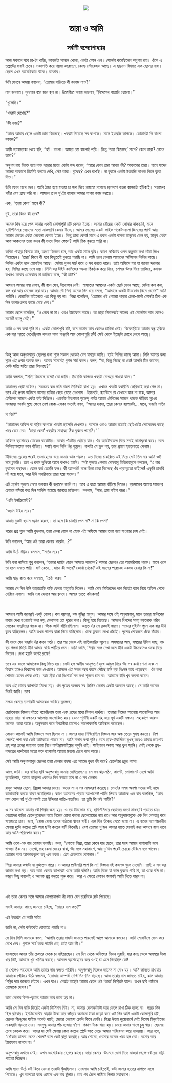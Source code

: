 <div align=center> <img src="./../metadata/images/rabibasariya/তারা-ও-আমি.jpg" align="center" ></div>
<h1 align=center>তারা ও আমি</h1>
<h2 align=center>সর্বাণী বন্দ্যোপাধ্যায়</h2>
<div><p>&#x986;&#x99C; &#x9B8;&#x995;&#x9BE;&#x9B2;&#x9C7; &#x9B8;&#x9AC;&#x9C7; &#x99A;&#x9BE;-&#x99F;&#x9BE; &#x996;&#x9BE;&#x99A;&#x9CD;&#x99B;&#x9BF;, &#x995;&#x9BE;&#x997;&#x99C;&#x99F;&#x9BE; &#x9B8;&#x9BE;&#x9AE;&#x9A8;&#x9C7; &#x996;&#x9CB;&#x9B2;&#x9BE;, &#x98F;&#x995;&#x99F;&#x9BE; &#x9AB;&#x9CB;&#x9A8; &#x98F;&#x9B2;&#x964; &#x9AB;&#x9CB;&#x9A8;&#x99F;&#x9BE; &#x995;&#x9B0;&#x9C7;&#x99B;&#x9BF;&#x9B2;&#x9C7;&#x9A8; &#x985;&#x9A8;&#x9C1;&#x9AA;&#x9AE; &#x9B0;&#x9BE;&#x9DF;&#x964; &#x993;&#x981;&#x995;&#x9C7; &#x98F; &#x9A4;&#x9B2;&#x9CD;&#x9B2;&#x9BE;&#x99F;&#x9C7;&#x9B0; &#x9B8;&#x9AC;&#x9BE;&#x987; &#x99A;&#x9C7;&#x9A8;&#x9C7;&#x964; &#x993;&#x995;&#x9BE;&#x9B2;&#x9A4;&#x9BF; &#x995;&#x9B0;&#x9C7; &#x9AA;&#x9DF;&#x9B8;&#x9BE; &#x995;&#x9B0;&#x9C7;&#x99B;&#x9C7;&#x9A8;, &#x995;&#x9CB;&#x9B2;&#x9CD;&#x9A1; &#x9B8;&#x9CD;&#x99F;&#x9CB;&#x9B0;&#x9C7;&#x99C;&#x993; &#x986;&#x99B;&#x9C7;&#x964; &#x98F; &#x99B;&#x9BE;&#x9DC;&#x9BE;&#x993; &#x9AC;&#x9BF;&#x996;&#x9CD;&#x9AF;&#x9BE;&#x9A4; &#x98F;&#x995; &#x99B;&#x9C7;&#x9B2;&#x9C7;&#x9B0; &#x9AC;&#x9BE;&#x9AC;&#x9BE;&#x964; &#x99B;&#x9C7;&#x9B2;&#x9C7; &#x98F;&#x996;&#x9A8; &#x986;&#x9AE;&#x9C7;&#x9B0;&#x9BF;&#x995;&#x9BE;&#x9DF; &#x9A5;&#x9BE;&#x995;&#x9C7;&#x964; &#x9A1;&#x9BE;&#x995;&#x9CD;&#x9A4;&#x9BE;&#x9B0;&#x964;</p><p>&#x989;&#x9A8;&#x9BF; &#x9AB;&#x9CB;&#x9A8;&#x9C7; &#x986;&#x9AE;&#x9BE;&#x9DF; &#x9AC;&#x9B2;&#x9B2;&#x9C7;&#x9A8;, &#x201C;&#x9A4;&#x9CB;&#x9AE;&#x9BE;&#x9B0; &#x9AC;&#x9BE;&#x9DC;&#x9BF;&#x9A4;&#x9C7; &#x995;&#x9C0; &#x995;&#x9BE;&#x997;&#x99C; &#x9A8;&#x9BE;&#x993;?&#x201D;</p><p>&#x9A8;&#x9BE;&#x9AE; &#x9AC;&#x9B2;&#x9B2;&#x9BE;&#x9AE;&#x964; &#x9B6;&#x9C1;&#x9A8;&#x9B2;&#x9C7;&#x9A8; &#x9AC;&#x9B2;&#x9C7; &#x9AE;&#x9A8;&#x9C7; &#x9B9;&#x9B2; &#x9A8;&#x9BE;&#x964; &#x989;&#x9A4;&#x9CD;&#x9A4;&#x9C7;&#x99C;&#x9BF;&#x9A4; &#x997;&#x9B2;&#x9BE;&#x9DF; &#x9AC;&#x9B2;&#x9B2;&#x9C7;&#x9A8;, &#x201C;&#x9AC;&#x9BF;&#x9A6;&#x9C7;&#x9B6;&#x9C7;&#x9B0; &#x9AA;&#x9BE;&#x9A4;&#x9BE;&#x99F;&#x9BE; &#x996;&#x9CB;&#x9B2;&#x9CB;&#x964;&#x201D;</p><p>&#x201C;&#x996;&#x9C1;&#x9B2;&#x9C7;&#x99B;&#x9BF;&#x964;&#x201D;</p><p>&#x201C;&#x996;&#x9AC;&#x9B0;&#x99F;&#x9BE; &#x9A6;&#x9C7;&#x996;&#x9C7;&#x99B;?&#x201D;&#xA0;</p><p>&#x201C;&#x995;&#x9C0; &#x996;&#x9AC;&#x9B0;?&#x201D;</p><p>&#x201C;&#x986;&#x9B0;&#x9C7; &#x986;&#x9AE;&#x9BE;&#x9B0; &#x99B;&#x9C7;&#x9B2;&#x9C7; &#x98F;&#x995;&#x99F;&#x9BE; &#x9A4;&#x9BE;&#x9B0;&#x9BE; &#x995;&#x9BF;&#x9A8;&#x9C7;&#x99B;&#x9C7;&#x964; &#x996;&#x9AC;&#x9B0;&#x99F;&#x9BE; &#x9A6;&#x9BF;&#x9DF;&#x9C7;&#x99B;&#x9C7; &#x9B8;&#x9AC; &#x995;&#x9BE;&#x997;&#x99C;&#x9C7;&#x964; &#x9AE;&#x9BE;&#x9A8;&#x9C7; &#x987;&#x982;&#x9B0;&#x9C7;&#x99C;&#x9BF; &#x995;&#x9BE;&#x997;&#x99C;&#x9C7;&#x964; &#x9A4;&#x9CB;&#x9AE;&#x9BE;&#x9B0;&#x99F;&#x9BE; &#x995;&#x9BF; &#x9AC;&#x9BE;&#x982;&#x9B2;&#x9BE; &#x995;&#x9BE;&#x997;&#x99C;?&#x201D;</p><p>&#x986;&#x9AE;&#x9BF; &#x9AD;&#x9CD;&#x9AF;&#x9BE;&#x9AC;&#x9BE;&#x99A;&#x9CD;&#x9AF;&#x9BE;&#x995;&#x9BE; &#x996;&#x9C7;&#x9DF;&#x9C7; &#x9AC;&#x9B2;&#x9BF;, &#x201C;&#x9B9;&#x9CD;&#x9AF;&#x9BE;&#x981;&#x964; &#x9AC;&#x9BE;&#x982;&#x9B2;&#x9BE;&#x964; &#x986;&#x9AE;&#x9B0;&#x9BE; &#x9A4;&#x9CB; &#x9AC;&#x9BE;&#x982;&#x9B2;&#x9BE;&#x987; &#x9AA;&#x9DC;&#x9BF;&#x964; &#x995;&#x9BF;&#x9A8;&#x9CD;&#x9A4;&#x9C1; &#x2018;&#x9A4;&#x9BE;&#x9B0;&#x9BE; &#x995;&#x9BF;&#x9A8;&#x9C7;&#x99B;&#x9C7;&#x2019; &#x9AE;&#x9BE;&#x9A8;&#x9C7;? &#x995;&#x9CB;&#x9A8; &#x9A4;&#x9BE;&#x9B0;&#x9BE;? &#x995;&#x9C7;&#x9AE;&#x9A8; &#x9A4;&#x9BE;&#x9B0;&#x9BE;?&#x201D;</p><p>&#x985;&#x9A8;&#x9C1;&#x9AA;&#x9AE; &#x9B0;&#x9BE;&#x9DF; &#x9AC;&#x9BF;&#x9B0;&#x995;&#x9CD;&#x9A4; &#x9B9;&#x9DF;&#x9C7; &#x9A8;&#x9BE;&#x995; &#x99D;&#x9BE;&#x9DC;&#x9BE;&#x9B0; &#x9AE;&#x9A4;&#x9CB; &#x98F;&#x995;&#x99F;&#x9BE; &#x9B6;&#x9AC;&#x9CD;&#x9A6; &#x995;&#x9B0;&#x9C7;&#x9A8;, &#x201C;&#x986;&#x9B0;&#x9C7; &#x995;&#x9CB;&#x9A8; &#x9A4;&#x9BE;&#x9B0;&#x9BE; &#x986;&#x9AC;&#x9BE;&#x9B0; &#x995;&#x9C0;? &#x986;&#x995;&#x9BE;&#x9B6;&#x9C7;&#x9B0; &#x9A4;&#x9BE;&#x9B0;&#x9BE;&#x964; &#x9AE;&#x9BE;&#x9A8;&#x9C7; &#x9AF;&#x9BE;&#x9A6;&#x9C7;&#x9B0; &#x986;&#x9AE;&#x9B0;&#x9BE; &#x986;&#x995;&#x9BE;&#x9B6;&#x9C7; &#x9AE;&#x9BF;&#x99F;&#x9AE;&#x9BF;&#x99F; &#x995;&#x9B0;&#x9A4;&#x9C7; &#x9A6;&#x9C7;&#x996;&#x9BF;, &#x9B8;&#x9C7;&#x987; &#x9A4;&#x9BE;&#x9B0;&#x9BE;&#x964; &#x9AC;&#x9C1;&#x99D;&#x9C7;&#x99B;? &#x98F;&#x996;&#x9A8; &#x9B0;&#x9BE;&#x996;&#x99B;&#x9BF;&#x964; &#x9A8;&#x9BE; &#x9AC;&#x9C1;&#x99D;&#x9B2;&#x9C7; &#x98F;&#x995;&#x99F;&#x9BE; &#x987;&#x982;&#x9B0;&#x9C7;&#x99C;&#x9BF; &#x995;&#x9BE;&#x997;&#x99C; &#x995;&#x9BF;&#x9A8;&#x9C7; &#x9AC;&#x9C1;&#x99D;&#x9C7; &#x9A8;&#x9BF;&#x993;&#x964;&#x201D;</p><p>&#x989;&#x9A8;&#x9BF; &#x9AB;&#x9CB;&#x9A8; &#x9B0;&#x9C7;&#x996;&#x9C7; &#x9A6;&#x9C7;&#x9A8;&#x964; &#x986;&#x9AE;&#x9BF; &#x9A0;&#x9BE;&#x9A8;&#x9CD;&#x9A1;&#x9BE; &#x9B9;&#x9DF;&#x9C7; &#x9AF;&#x9BE;&#x993;&#x9DF;&#x9BE; &#x99A;&#x9BE; &#x997;&#x9B2;&#x9BE; &#x9A6;&#x9BF;&#x9DF;&#x9C7; &#x9A8;&#x9BE;&#x9AE;&#x9BE;&#x9A4;&#x9C7; &#x9A8;&#x9BE;&#x9AE;&#x9BE;&#x9A4;&#x9C7; &#x9AA;&#x9CD;&#x9B0;&#x9BE;&#x9A3;&#x9AA;&#x9A3;&#x9C7; &#x9AC;&#x9BE;&#x982;&#x9B2;&#x9BE; &#x995;&#x9BE;&#x997;&#x99C;&#x99F;&#x9BE; &#x9B9;&#x9BE;&#x981;&#x99F;&#x995;&#x9BE;&#x987;&#x964; &#x9B8;&#x995;&#x9BE;&#x9B2;&#x9C7;&#x9B0; &#x9AA;&#x99F;&#x9BF;&#x9B0; &#x9AC;&#x9C7;&#x997; &#x997;&#x9CD;&#x9B0;&#x9BE;&#x9B9;&#x9CD;&#x9AF; &#x995;&#x9B0;&#x9BF; &#x9A8;&#x9BE;&#x964; &#x986;&#x9B8;&#x9B2;&#x9C7; &#x9A4;&#x996;&#x9A8; &#x9A6;&#x9C1;&#x2019;&#x99F;&#x9CB; &#x9AC;&#x9CD;&#x9AF;&#x9BE;&#x9AA;&#x9BE;&#x9B0; &#x986;&#x9AE;&#x9BE;&#x9B0; &#x9AE;&#x9BE;&#x9A5;&#x9BE;&#x9DF; &#x995;&#x9BE;&#x99C; &#x995;&#x9B0;&#x99B;&#x9C7;&#x964;&#xA0;</p><p>&#x98F;&#x995;,&#xA0; &#x2018;&#x9A4;&#x9BE;&#x9B0;&#x9BE; &#x995;&#x9C7;&#x9A8;&#x9BE;&#x2019; &#x9AE;&#x9BE;&#x9A8;&#x9C7; &#x995;&#x9C0;?</p><p>&#x9A6;&#x9C1;&#x987;, &#x9A4;&#x9BE;&#x9B0;&#x9BE; &#x995;&#x9BF;&#x9A8;&#x9C7; &#x995;&#x9C0; &#x9B9;&#x9AC;&#x9C7;?</p><p>&#x985;&#x9A8;&#x9C7;&#x995; &#x9A6;&#x9BF;&#x9A8; &#x9B9;&#x9DF;&#x9C7; &#x997;&#x9C7;&#x9B2; &#x986;&#x9AE;&#x9BE;&#x9B0; &#x98F;&#x995;&#x99F;&#x9BE; &#x995;&#x9CB;&#x9B2;&#x9BE;&#x9AA;&#x9C1;&#x9B0;&#x9BF; &#x99A;&#x99F;&#x9BF; &#x995;&#x9C7;&#x9A8;&#x9BE;&#x9B0; &#x987;&#x99A;&#x9CD;&#x99B;&#x9C7;&#x964; &#x986;&#x9AE;&#x9BE;&#x9B0; &#x9AC;&#x9CC;&#x9DF;&#x9C7;&#x9B0; &#x98F;&#x995;&#x99F;&#x9BE; &#x9B8;&#x9CB;&#x9A8;&#x9BE;&#x9B0; &#x9A8;&#x9BE;&#x995;&#x99B;&#x9BE;&#x9AC;&#x9BF;, &#x9AE;&#x9BE;&#x9A8;&#x9C7; &#x99B;&#x9AC;&#x9BF;&#x9AA;&#x9BF;&#x9B8;&#x9BF;&#x9AE;&#x9BE;&#x9B0; &#x9AC;&#x9C7;&#x9DF;&#x9BE;&#x9A8;&#x9C7;&#x9B0; &#x9AE;&#x9A4;&#x9CB; &#x9A8;&#x9BE;&#x995;&#x99B;&#x9BE;&#x9AC;&#x9BF; &#x995;&#x9C7;&#x9A8;&#x9BE;&#x9B0; &#x987;&#x99A;&#x9CD;&#x99B;&#x9C7;&#x964; &#x986;&#x9AE;&#x9BE;&#x9B0; &#x99B;&#x9C7;&#x9B2;&#x9C7;&#x9B0; &#x98F;&#x995;&#x99F;&#x9BE; &#x9AB;&#x9BE;&#x987;&#x9AD; &#x9AA;&#x995;&#x9C7;&#x99F;&#x993;&#x9DF;&#x9BE;&#x9B2;&#x9BE; &#x99C;&#x9BF;&#x9A8;&#x9CD;&#x200C;&#x9B8;&#x9C7;&#x9B0; &#x9AA;&#x9CD;&#x9AF;&#x9BE;&#x9A8;&#x9CD;&#x99F; &#x986;&#x9B0; &#x986;&#x9AE;&#x9BE;&#x9B0; &#x9AE;&#x9C7;&#x9DF;&#x9C7;&#x9B0; &#x98F;&#x995;&#x99F;&#x9BE; &#x9B2;&#x9C7;&#x9B9;&#x9C7;&#x999;&#x9CD;&#x997;&#x9BE; &#x995;&#x9C7;&#x9A8;&#x9BE;&#x9B0; &#x987;&#x99A;&#x9CD;&#x99B;&#x9C7;&#x964; &#x995;&#x9BF;&#x9A8;&#x9CD;&#x9A4;&#x9C1; &#x9A4;&#x9BE;&#x9B0;&#x9BE; &#x995;&#x9C7;&#x9A8;&#x9BE;! &#x9AE;&#x9BE;&#x9A8;&#x9C7; &#x98F; &#x9B0;&#x995;&#x9AE; &#x98F;&#x995;&#x99F;&#x9BE; &#x9AC;&#x9BE;&#x9B8;&#x9A8;&#x9BE; &#x9AE;&#x9BE;&#x9A8;&#x9C1;&#x9B7;&#x9C7;&#x9B0; &#x995;&#x9C7;&#x9A8; &#x9B9;&#x9DF;, &#x9AE;&#x9BE;&#x9A8;&#x9C1;&#x9B7; &#x98F;&#x995;&#x99F;&#x9BE; &#x986;&#x9B8;&#x9CD;&#x9A4; &#x986;&#x995;&#x9BE;&#x9B6;&#x9C7;&#x9B0; &#x9A4;&#x9BE;&#x9B0;&#x9BE; &#x995;&#x996;&#x9A8; &#x995;&#x9C0; &#x9AD;&#x9BE;&#x9AC;&#x9C7; &#x995;&#x9BF;&#x9A8;&#x9C7; &#x9AB;&#x9C7;&#x9B2;&#x9C7;? &#x986;&#x9AE;&#x9BF; &#x9A0;&#x9BF;&#x995; &#x9AC;&#x9C1;&#x99D;&#x9A4;&#x9C7; &#x9AA;&#x9BE;&#x9B0;&#x9BF; &#x9A8;&#x9BE;&#x964;&#xA0;</p><p>&#x995;&#x9AC;&#x9BF;&#x9B0;&#x9BE; &#x9AA;&#x9BE;&#x9B9;&#x9BE;&#x9DC; &#x995;&#x9BF;&#x9A8;&#x9A4;&#x9C7; &#x99A;&#x9BE;&#x9A8;, &#x985;&#x9B0;&#x9A3;&#x9CD;&#x9AF; &#x995;&#x9BF;&#x9A8;&#x9A4;&#x9C7; &#x99A;&#x9BE;&#x9A8;, &#x9A4;&#x9BE;&#x9B0; &#x98F;&#x995;&#x99F;&#x9BE; &#x9AE;&#x9BE;&#x9A8;&#x9C7; &#x9AC;&#x9C1;&#x99D;&#x9BF;&#x964; &#x995;&#x9BE;&#x9B0;&#x9A3; &#x995;&#x9AC;&#x9BF;&#x9A4;&#x9BE;&#x9DF; &#x993;&#x9B8;&#x9AC; &#x995;&#x9B2;&#x9CD;&#x9AA;&#x9A8;&#x9BE;&#x9B0; &#x995;&#x9A5;&#x9BE; &#x9A4;&#x9BE;&#x981;&#x9B0;&#x9BE; &#x9B2;&#x9BF;&#x996;&#x9C7; &#x997;&#x9BF;&#x9DF;&#x9C7;&#x99B;&#x9C7;&#x9A8;&#x964; &#x2018;&#x9A4;&#x9BE;&#x9B0;&#x9BE;&#x2019; &#x995;&#x9BF;&#x9A8;&#x9C7; &#x995;&#x9C0; &#x9B9;&#x9AC;&#x9C7; &#x995;&#x9BF;&#x99B;&#x9C1;&#x9A4;&#x9C7;&#x987; &#x9AC;&#x9C1;&#x99D;&#x9A4;&#x9C7; &#x9AA;&#x9BE;&#x9B0;&#x99B;&#x9BF; &#x9A8;&#x9BE;&#x964; &#x986;&#x9AE;&#x9BF; &#x99A;&#x9B2;&#x9C7; &#x997;&#x9C7;&#x9B2;&#x9BE;&#x9AE; &#x986;&#x9AE;&#x9BE;&#x9A6;&#x9C7;&#x9B0; &#x985;&#x9AB;&#x9BF;&#x9B8;&#x9C7;&#x9B0; &#x9B2;&#x9BF;&#x9B2;&#x9BF;&#x9B0; &#x995;&#x9BE;&#x99B;&#x9C7;&#x964; &#x9B2;&#x9BF;&#x9B2;&#x9BF;&#x9B0; &#x98F;&#x995;&#x99F;&#x9BE; &#x9AD;&#x9BE;&#x9B2; &#x9AE;&#x9CB;&#x9AC;&#x9BE;&#x987;&#x9B2; &#x986;&#x99B;&#x9C7;&#x964; &#x9B8;&#x9C7;&#x99F;&#x9BE;&#x9DF; &#x997;&#x9C1;&#x997;&#x9B2; &#x9B8;&#x9BE;&#x9B0;&#x9CD;&#x99A; &#x995;&#x9B0;&#x9C7; &#x993; &#x9B8;&#x9AC; &#x9AC;&#x9B2;&#x9A4;&#x9C7; &#x9AA;&#x9BE;&#x9B0;&#x9C7;&#x964; &#x9A4;&#x9BE;&#x987; &#x985;&#x9AB;&#x9BF;&#x9B8;&#x9C7; &#x9AF;&#x9BE;&#x9B0; &#x9AF;&#x9BE; &#x99C;&#x9BE;&#x9A8;&#x9BE;&#x9B0; &#x9A6;&#x9B0;&#x995;&#x9BE;&#x9B0;&#xA0; &#x9B9;&#x9DF;, &#x9B2;&#x9BF;&#x9B2;&#x9BF;&#x9B0; &#x995;&#x9BE;&#x99B;&#x9C7; &#x99A;&#x9B2;&#x9C7; &#x9AF;&#x9BE;&#x9DF;&#x964; &#x9B2;&#x9BF;&#x9B2;&#x9BF; &#x993;&#x9B0; &#x99F;&#x9BE;&#x987;&#x99F; &#x995;&#x9BE;&#x9AE;&#x9BF;&#x99C;&#x9C7;&#x9B0; &#x993;&#x9DC;&#x9A8;&#x9BE; &#x9A0;&#x9BF;&#x995;&#x9A0;&#x9BE;&#x995; &#x995;&#x9B0;&#x9C7; &#x9A8;&#x9BF;&#x9DF;&#x9C7;, &#x99A;&#x9B6;&#x9AE;&#x9BE;&#x9B0; &#x989;&#x9AA;&#x9B0; &#x9A6;&#x9BF;&#x9DF;&#x9C7; &#x9A4;&#x9BE;&#x995;&#x9BF;&#x9DF;&#x9C7;, &#x995;&#x996;&#x9A8;&#x993; &#x995;&#x996;&#x9A8;&#x993; &#x986;&#x9AC;&#x9BE;&#x9B0; &#x98F;&#x995;&#x9C7;&#x9AC;&#x9BE;&#x9B0;&#x9C7; &#x9A8;&#x9BE; &#x9A4;&#x9BE;&#x995;&#x9BF;&#x9DF;&#x9C7; &#x9AC;&#x9B2;&#x9C7;, &#x201C;&#x995;&#x9C0; &#x99A;&#x9BE;&#x987;?&#x201D;</p><p>&#x986;&#x9B8;&#x9B2;&#x9C7; &#x986;&#x9AE;&#x9BE;&#x9B0; &#x9B2;&#x9AE;&#x9CD;&#x9AC;&#x9BE; &#x9AB;&#x9CB;&#x9A8;, &#x995;&#x9C0; &#x9AC;&#x9B2;&#x9C7; &#x9AF;&#x9C7;&#x9A8;, &#x99F;&#x9BE;&#x99A;&#x9AB;&#x9CB;&#x9A8; &#x9A8;&#x9C7;&#x987;&#x964; &#x9AE;&#x9BE;&#x9A8;&#x9CD;&#x9A7;&#x9BE;&#x9A4;&#x9BE;&#x9B0; &#x986;&#x9AE;&#x9B2;&#x9C7;&#x9B0; &#x98F;&#x995;&#x99F;&#x9BE; &#x99B;&#x9CB;&#x99F; &#x9AB;&#x9CB;&#x9A8; &#x986;&#x99B;&#x9C7;, &#x9AF;&#x9C7;&#x99F;&#x9BE;&#x9DF; &#x995;&#x9B2; &#x995;&#x9B0;&#x9BE;, &#x995;&#x9B2; &#x9A7;&#x9B0;&#x9BE; &#x986;&#x9B0; &#x9AE;&#x9C7;&#x9B8;&#x9C7;&#x99C; &#x995;&#x9B0;&#x9BE; &#x9AF;&#x9BE;&#x9DF;&#x964; &#x986;&#x9AE;&#x9BE;&#x9B0; &#x9AC;&#x9CC; &#x9B6;&#x9BF;&#x9AA;&#x9CD;&#x9B0;&#x9BE; &#x985;&#x9A8;&#x9C7;&#x995; &#x9A6;&#x9BF;&#x9A8; &#x9A7;&#x9B0;&#x9C7; &#x9AC;&#x9B2;&#x99B;&#x9C7;, &#x201C;&#x986;&#x9AE;&#x9BE;&#x995;&#x9C7; &#x98F;&#x995;&#x99F;&#x9BE; &#x99F;&#x9BE;&#x99A;&#x9AB;&#x9CB;&#x9A8; &#x995;&#x9BF;&#x9A8;&#x9C7; &#x9A6;&#x9C7;&#x9AC;&#x9C7;?&#x201D; &#x986;&#x9AE;&#x9BF; &#x9AA;&#x9BE;&#x9B0;&#x9BF;&#x9A8;&#x9BF;&#x964; &#x995;&#x9C7;&#x9B0;&#x9BE;&#x9A8;&#x9BF;&#x9B0; &#x9AE;&#x9BE;&#x987;&#x9A8;&#x9C7;&#x9A4;&#x9C7; &#x98F;&#x9A4; &#x995;&#x9BF;&#x99B;&#x9C1; &#x9B9;&#x9DF; &#x9A8;&#x9BE;&#x964; &#x9B6;&#x9BF;&#x9AA;&#x9CD;&#x9B0;&#x9BE; &#x9AC;&#x9B2;&#x9C7;&#x99B;&#x9BF;&#x9B2;, &#x201C;&#x9A4;&#x9CB;&#x9AE;&#x9BE;&#x9B0; &#x993;&#x987; &#x9AA;&#x9C7;&#x9DF;&#x9BE;&#x9B0;&#x9BE; &#x9AA;&#x9BE;&#x9DC;&#x9BE;&#x9B0; &#x9A2;&#x9C7;&#x9B2;&#x9BE;-&#x9AE;&#x9BE;&#x9B0;&#x9CD;&#x995;&#x9BE; &#x9AB;&#x9CB;&#x9A8;&#x99F;&#x9BE; &#x9A0;&#x9BF;&#x995; &#x98F;&#x995; &#x9A6;&#x9BF;&#x9A8; &#x995;&#x9BE;&#x997;&#x99C;&#x993;&#x9B2;&#x9BE;&#x9B0; &#x995;&#x9BE;&#x99B;&#x9C7; &#x9AC;&#x9C7;&#x99A;&#x9C7; &#x9A6;&#x9C7;&#x9AC;&#x964;&#x201D;</p><p>&#x986;&#x9AE;&#x9BE;&#x9B0; &#x99B;&#x9C7;&#x9B2;&#x9C7; &#x9AC;&#x9B2;&#x9C7;&#x99B;&#x9BF;&#x9B2;, &#x201C;&#x993; &#x9A8;&#x9C7;&#x9AC;&#x9C7; &#x9A8;&#x9BE; &#x9AE;&#x9BE;&#x964; &#x993;&#x9B0;&#x993; &#x99F;&#x9BE;&#x99A;&#x9AB;&#x9CB;&#x9A8; &#x986;&#x99B;&#x9C7;&#x964; &#x9A4;&#x9BE; &#x99B;&#x9BE;&#x9DC;&#x9BE; &#x9A8;&#x9BF;&#x9B0;&#x9BE;&#x9A8;&#x9AC;&#x9CD;&#x9AC;&#x987; &#x9B8;&#x9BE;&#x9B2;&#x9C7;&#x9B0; &#x993;&#x987; &#x9AB;&#x9CB;&#x9A8;&#x99F;&#x9BE;&#x9B0; &#x986;&#x9B0; &#x995;&#x9CB;&#x9A8;&#x993; &#x9AE;&#x9BE;&#x9B0;&#x9CD;&#x995;&#x9C7;&#x99F; &#x9AD;&#x9CD;&#x9AF;&#x9BE;&#x9B2;&#x9C1; &#x9A8;&#x9C7;&#x987;&#x964;&#x201D;</p><p>&#x986;&#x9AE;&#x9BF; &#x98F; &#x9B8;&#x9AC; &#x995;&#x9A5;&#x9BE; &#x9B6;&#x9C1;&#x9A8;&#x9BF; &#x9A8;&#x9BE;&#x964; &#x98F;&#x995;&#x99F;&#x9BE; &#x995;&#x9CB;&#x9B2;&#x9BE;&#x9AA;&#x9C1;&#x9B0;&#x9BF; &#x99A;&#x99F;&#x9BF;, &#x9AC;&#x9CD;&#x9AF;&#x9B8; &#x986;&#x9AE;&#x9BE;&#x9B0; &#x986;&#x9B0; &#x995;&#x9CB;&#x9A8;&#x993; &#x99A;&#x9BE;&#x9B9;&#x9BF;&#x9A6;&#x9BE; &#x9A8;&#x9C7;&#x987;&#x964; &#x9AC;&#x9BF;&#x9DF;&#x9C7;&#x9AC;&#x9BE;&#x9DC;&#x9BF;&#x9A4;&#x9C7; &#x986;&#x9AE;&#x9BE;&#x9B0; &#x9AC;&#x9A8;&#x9CD;&#x9A7;&#x9C1; &#x9B9;&#x9B0;&#x9BF;&#x995;&#x9C7; &#x98F;&#x995; &#x9AC;&#x9BE;&#x9B0; &#x9AA;&#x9B0;&#x9A4;&#x9C7; &#x9A6;&#x9C7;&#x996;&#x9C7;&#x99B;&#x9BF;&#x9B2;&#x9BE;&#x9AE; &#x9A7;&#x9AC;&#x9A7;&#x9AC;&#x9C7; &#x9B8;&#x9BE;&#x9A6;&#x9BE; &#x9AA;&#x9BE;&#x99E;&#x9CD;&#x99C;&#x9BE;&#x9AC;&#x9BF; &#x986;&#x9B0; &#x995;&#x9CB;&#x9B2;&#x9BE;&#x9AA;&#x9C1;&#x9B0;&#x9BF; &#x99A;&#x99F;&#x9BF;! &#x9B8;&#x9C7;&#x987; &#x9A5;&#x9C7;&#x995;&#x9C7; &#x987;&#x99A;&#x9CD;&#x99B;&#x9C7;&#x99F;&#x9BE; &#x99A;&#x9CB;&#x996;&#x9C7; &#x9B2;&#x9C7;&#x997;&#x9C7; &#x986;&#x99B;&#x9C7;&#x964;&#xA0;</p><p>&#xA0;</p><p>&#x995;&#x9BF;&#x9A8;&#x9CD;&#x9A4;&#x9C1; &#x986;&#x99C; &#x985;&#x9A8;&#x9C1;&#x9AA;&#x9AE;&#x9AC;&#x9BE;&#x9AC;&#x9C1;&#x9B0; &#x99B;&#x9C7;&#x9B2;&#x9C7;&#x9B0; &#x995;&#x9A5;&#x9BE; &#x9B6;&#x9C1;&#x9A8;&#x9C7; &#x9B8;&#x995;&#x9BE;&#x9B2; &#x9A5;&#x9C7;&#x995;&#x9C7;&#x987; &#x9AC;&#x9C7;&#x9B6; &#x998;&#x9BE;&#x9AC;&#x9DC;&#x9C7; &#x986;&#x99B;&#x9BF;&#x964; &#x9A4;&#x9BE;&#x987; &#x9B2;&#x9BF;&#x9B2;&#x9BF;&#x9B0; &#x995;&#x9BE;&#x99B;&#x9C7; &#x986;&#x9B8;&#x9BE;&#x964; &#x9B2;&#x9BF;&#x9B2;&#x9BF; &#x986;&#x9AE;&#x9BE;&#x9B0; &#x995;&#x9A5;&#x9BE; &#x9B6;&#x9C1;&#x9A8;&#x9C7; &#x98F;&#x987; &#x9AA;&#x9CD;&#x9B0;&#x9A5;&#x9AE; &#x985;&#x9AC;&#x9BE;&#x995; &#x9B9;&#x9B2;&#x964; &#x986;&#x9AE;&#x9BE;&#x9B0; &#x9B8;&#x9BE;&#x9AE;&#x9A8;&#x9C7;&#x987; &#x997;&#x9C1;&#x997;&#x9B2; &#x9B8;&#x9BE;&#x9B0;&#x9CD;&#x99A; &#x995;&#x9B0;&#x9B2;&#x964; &#x9AC;&#x9B2;&#x9B2;, &#x201C;&#x9A8;&#x9BE;, &#x995;&#x9BF;&#x99B;&#x9C1; &#x9A6;&#x9BF;&#x99A;&#x9CD;&#x99B;&#x9C7; &#x9A8;&#x9BE; &#x9A4;&#x9CB;! &#x986;&#x9AA;&#x9A8;&#x9BF; &#x9A0;&#x9BF;&#x995; &#x99C;&#x9BE;&#x9A8;&#x9C7;&#x9A8;, &#x995;&#x9C7;&#x989; &#x9B8;&#x9A4;&#x9CD;&#x9AF;&#x9BF; &#x9B8;&#x9A4;&#x9CD;&#x9AF;&#x9BF; &#x9A4;&#x9BE;&#x9B0;&#x9BE; &#x995;&#x9BF;&#x9A8;&#x9C7;&#x99B;&#x9C7;?&#x201D;</p><p>&#x986;&#x9AE;&#x9BF; &#x9AC;&#x9B2;&#x9B2;&#x9BE;&#x9AE;, &#x201C;&#x9B8;&#x9A4;&#x9CD;&#x9AF;&#x9BF; &#x995;&#x9BF;&#x9A8;&#x9C7;&#x99B;&#x9C7; &#x9AC;&#x9B2;&#x9C7;&#x987; &#x9A4;&#x9CB; &#x99C;&#x9BE;&#x9A8;&#x9BF;&#x964; &#x987;&#x982;&#x9B0;&#x9C7;&#x99C;&#x9BF; &#x995;&#x9BE;&#x997;&#x99C;&#x9C7; &#x996;&#x9AC;&#x9B0;&#x99F;&#x9BE; &#x9AC;&#x9CB;&#x9A7;&#x9B9;&#x9DF; &#x9AA;&#x9BE;&#x993;&#x9DF;&#x9BE; &#x9AF;&#x9BE;&#x9AC;&#x9C7;&#x964;&#x201D;</p><p>&#x986;&#x9AE;&#x9BE;&#x9A6;&#x9C7;&#x9B0; &#x99B;&#x9CB;&#x99F; &#x985;&#x9AB;&#x9BF;&#x9B8;&#x964; &#x9B8;&#x9AC;&#x99A;&#x9C7;&#x9DF;&#x9C7; &#x995;&#x9AE; &#x9A6;&#x9BE;&#x9AE;&#x9BF; &#x9AC;&#x9BE;&#x982;&#x9B2;&#x9BE; &#x9A6;&#x9C8;&#x9A8;&#x9BF;&#x995;&#x99F;&#x9BE; &#x9B0;&#x9BE;&#x996;&#x9BE; &#x9B9;&#x9DF;&#x964; &#x993;&#x996;&#x9BE;&#x9A8;&#x9C7; &#x996;&#x9AC;&#x9B0;&#x99F;&#x9BE; &#x9AF;&#x9A5;&#x9BE;&#x9B0;&#x9C0;&#x9A4;&#x9BF; &#x9AD;&#x9C7;&#x9B0;&#x9BF;&#x9AB;&#x9BE;&#x987; &#x995;&#x9B0;&#x9BE; &#x997;&#x9C7;&#x9B2; &#x9A8;&#x9BE;&#x964; &#x9A4;&#x9AC;&#x9C7; &#x98F;&#x987; &#x9AA;&#x9CD;&#x9B0;&#x9A5;&#x9AE; &#x985;&#x9AB;&#x9BF;&#x9B8;&#x9C7; &#x986;&#x9AE;&#x9BE;&#x9B0; &#x99A;&#x9BE;&#x9B9;&#x9BF;&#x9A6;&#x9BE; &#x9AC;&#x9C7;&#x9DC;&#x9C7; &#x9AF;&#x9C7;&#x9A4;&#x9C7; &#x9A6;&#x9C7;&#x996;&#x9B2;&#x9BE;&#x9AE;&#x964; &#x99F;&#x9DF;&#x9B2;&#x9C7;&#x99F;&#x9C7;, &#x995;&#x9CD;&#x9AF;&#x9BE;&#x9A8;&#x9CD;&#x99F;&#x9BF;&#x9A8;&#x9C7; &#x9AF;&#x9C7; &#x9AF;&#x9C7;&#x996;&#x9BE;&#x9A8;&#x9C7; &#x9AF;&#x9BE;&#x995; &#x9A8;&#x9BE; &#x9AF;&#x9BE;&#x995;, &#x986;&#x9AE;&#x9BE;&#x9B0; &#x99F;&#x9C7;&#x9AC;&#x9BF;&#x9B2;&#x9C7;&#x9B0; &#x9B8;&#x9BE;&#x9AE;&#x9A8;&#x9C7; &#x98F;&#x995;&#x99F;&#x9BE; &#x9B9;&#x9B2;&#x9CD;&#x99F; &#x9A6;&#x9BF;&#x99A;&#x9CD;&#x99B;&#x9BF;&#x9B2;&#x964; &#x98F;&#x9AE;&#x9A8;&#x995;&#x9BF; &#x9AC;&#x9BF;&#x9B6;&#x9CD;&#x9AC;&#x9AA;&#x9BE;&#x995;&#x9BE; &#x9B6;&#x9C1;&#x9AD;&#x9C7;&#x9A8;&#x9CD;&#x9A6;&#x9C1; &#x9AA;&#x9B0;&#x9CD;&#x9AF;&#x9A8;&#x9CD;&#x9A4; &#x986;&#x9AE;&#x9BE;&#x9B0; &#x99F;&#x9C7;&#x9AC;&#x9BF;&#x9B2;&#x9C7;&#x9B0; &#x9B8;&#x9BE;&#x9AE;&#x9A8;&#x9C7; &#x9A5;&#x9AE;&#x995;&#x9C7; &#x9A6;&#x9BE;&#x981;&#x9DC;&#x9BF;&#x9DF;&#x9C7; &#x9AE;&#x9C1;&#x996;&#x9C7;&#x9B0; &#x9B8;&#x9AC;&#x99C;&#x9BE;&#x9A8;&#x9CD;&#x9A4;&#x9BE; &#x9AD;&#x9BE;&#x9AC;&#x99F;&#x9BE; &#x9AE;&#x9C1;&#x99B;&#x9C7; &#x9AB;&#x9C7;&#x9B2;&#x9C7; &#x9AC;&#x9C7;&#x9B6; &#x9AC;&#x9CB;&#x995;&#x9BE;-&#x9AC;&#x9CB;&#x995;&#x9BE; &#x9AD;&#x9BE;&#x9AC;&#x9C7;&#x987; &#x9AC;&#x9B2;&#x9B2;, &#x201C;&#x986;&#x99A;&#x9CD;&#x99B;&#x9BE; &#x9A6;&#x9A4;&#x9CD;&#x9A4;&#x9A6;&#x9BE;, &#x9A4;&#x9BE;&#x9B0;&#x9BE; &#x995;&#x9C7;&#x9A8;&#x9BE;&#x9B0; &#x9AC;&#x9CD;&#x9AF;&#x9BE;&#x9AA;&#x9BE;&#x9B0;&#x99F;&#x9BE;... &#x9AE;&#x9BE;&#x9A8;&#x9C7;, &#x996;&#x9AC;&#x9B0;&#x99F;&#x9BE; &#x9B8;&#x9A4;&#x9CD;&#x9AF;&#x9BF;</p><p>&#x9A8;&#x9BE; &#x995;&#x9BF;?&#x201D;&#xA0; &#xA0;&#xA0;</p><p>&#x201C;&#x986;&#x9AE;&#x9BE;&#x9A6;&#x9C7;&#x9B0; &#x985;&#x9AB;&#x9BF;&#x9B8; &#x9AC;&#x9BE; &#x9AC;&#x9BE;&#x9DC;&#x9BF;&#x9B0; &#x995;&#x9BE;&#x997;&#x99C;&#x9C7; &#x996;&#x9AC;&#x9B0;&#x99F;&#x9BE; &#x99B;&#x9BE;&#x9AA;&#x9C7;&#x9A8;&#x9BF; &#x9A6;&#x9C7;&#x996;&#x9B2;&#x9BE;&#x9AE;&#x964; &#x986;&#x9B8;&#x9B2;&#x9C7; &#x993;&#x9B0;&#x9BE;&#x993; &#x986;&#x9AE;&#x9BE;&#x9B0; &#x9AE;&#x9A4;&#x9CB;&#x987; &#x99B;&#x9CB;&#x99F;&#x996;&#x9BE;&#x99F;&#x9CB; &#x9B2;&#x9CB;&#x995;&#x9C7;&#x9A6;&#x9C7;&#x9B0; &#x995;&#x9BE;&#x99B;&#x9C7; &#x996;&#x9AC;&#x9B0; &#x9AC;&#x9C7;&#x99A;&#x9C7; &#x9A4;&#x9CB;&#x964; &#x2018;&#x9A4;&#x9BE;&#x9B0;&#x9BE; &#x995;&#x9C7;&#x9A8;&#x9BE;&#x2019; &#x996;&#x9AC;&#x9B0;&#x99F;&#x9BE;&#x9B0; &#x9AE;&#x9BE;&#x9B9;&#x9BE;&#x9A4;&#x9CD;&#x9AE;&#x9CD;&#x9AF; &#x9A0;&#x9BF;&#x995; &#x9AC;&#x9C1;&#x99D;&#x9A4;&#x9C7; &#x9AA;&#x9BE;&#x9B0;&#x9C7;&#x9A8;&#x9BF;&#x964;&#x2019;&#x2019;&#xA0;</p><p>&#x985;&#x9AB;&#x9BF;&#x9B8;&#x9C7; &#x9AC;&#x9DC;&#x9B8;&#x9BE;&#x9B9;&#x9C7;&#x9AC; &#x9A2;&#x9CB;&#x995;&#x9C7;&#x9A8; &#x9AC;&#x9BE;&#x9B0;&#x9CB;&#x99F;&#x9BE;&#x9DF;&#x964; &#x986;&#x9AC;&#x9BE;&#x9B0; &#x9AA;&#x9BE;&#x981;&#x99A;&#x99F;&#x9BE;&#x9DF; &#x9AC;&#x9C7;&#x9B0;&#x9BF;&#x9DF;&#x9C7; &#x9AF;&#x9BE;&#x9A8;&#x964; &#x993;&#x981;&#x9B0; &#x985;&#x9CD;&#x9AF;&#x9BE;&#x99F;&#x9C7;&#x9A8;&#x9A1;&#x9C7;&#x9A8;&#x9CD;&#x9B8; &#x9A8;&#x9BF;&#x9DF;&#x9C7; &#x9B8;&#x9AC;&#x9BE;&#x987; &#x995;&#x9BE;&#x9A8;&#x9BE;&#x998;&#x9C1;&#x9B7;&#x9CB; &#x995;&#x9B0;&#x9C7;&#x964; &#x9A4;&#x9AC;&#x9C7; &#x9B2;&#x9BF;&#x9B2;&#x9BF;&#x9AE;&#x9CD;&#x9AF;&#x9BE;&#x9A1;&#x9BE;&#x9AE;&#x9C7;&#x9B0; &#x995;&#x9BE;&#x9A8; &#x9AC;&#x9BE;&#x981;&#x99A;&#x9BF;&#x9DF;&#x9C7;&#x964; &#x9B8;&#x9AC;&#x9BE;&#x987; &#x9AC;&#x9B2;&#x9C7; &#x9B2;&#x9BF;&#x9B2;&#x9BF; &#x993;&#x981;&#x9B0; &#x997;&#x9C1;&#x9AA;&#x9CD;&#x9A4;&#x99A;&#x9B0;&#x964; &#x995;&#x9A5;&#x9BE;&#x99F;&#x9BE; &#x9AF;&#x9C7; &#x9AD;&#x9C1;&#x9B2; &#x9A8;&#x9DF;, &#x9A4;&#x9BE;&#x9B0; &#x9AA;&#x9CD;&#x9B0;&#x9AE;&#x9BE;&#x9A3; &#x9B9;&#x9BE;&#x9A4;&#x9C7;&#x9A8;&#x9BE;&#x9A4;&#x9C7; &#x9AA;&#x9C7;&#x9B2;&#x9BE;&#x9AE;&#x964;</p><p>&#x99F;&#x9BF;&#x9AB;&#x9BF;&#x9A8;&#x9C7;&#x9B0; &#x9AC;&#x9CD;&#x9B0;&#x9C7;&#x995;&#x9C7;&#x9B0; &#x9AA;&#x9B0;&#x9C7;&#x987; &#x9AC;&#x9DC;&#x9B8;&#x9BE;&#x9B9;&#x9C7;&#x9AC;&#x9C7;&#x9B0; &#x998;&#x9B0;&#x9C7; &#x986;&#x9AE;&#x9BE;&#x9B0; &#x9A1;&#x9BE;&#x995; &#x9AA;&#x9DC;&#x9B2;&#x964; &#x98F;&#x9A4; &#x9A6;&#x9BF;&#x9A8;&#x9C7;&#x9B0; &#x99A;&#x9BE;&#x995;&#x9B0;&#x9BF;&#x9A4;&#x9C7; &#x98F;&#x987; &#x9A8;&#x9BF;&#x9DF;&#x9C7; &#x9AE;&#x9CB;&#x99F; &#x9A4;&#x9BF;&#x9A8; &#x9AC;&#x9BE;&#x9B0; &#x986;&#x9AE;&#x9BF; &#x993;&#x987; &#x998;&#x9B0;&#x9C7; &#x9A2;&#x9C1;&#x995;&#x99B;&#x9BF;&#x964; &#x9A4;&#x9AC;&#x9C7; &#x98F; &#x9B0;&#x995;&#x9AE; &#x9A6;&#x9C1;&#x9B6;&#x9CD;&#x99A;&#x9BF;&#x9A8;&#x9CD;&#x9A4;&#x9BE; &#x986;&#x997;&#x9C7; &#x995;&#x996;&#x9A8;&#x993; &#x9B9;&#x9DF;&#x9A8;&#x9BF;&#x964; &#x9B8;&#x9CD;&#x9AA;&#x9B7;&#x9CD;&#x99F; &#x9B6;&#x9C1;&#x9A8;&#x9A4;&#x9C7; &#x9AA;&#x9C7;&#x9B2;&#x9BE;&#x9AE; &#x998;&#x9CB;&#x9B7;&#x9AC;&#x9BE;&#x9AC;&#x9C1; &#x9AE;&#x9BF;&#x9A4;&#x9CD;&#x9A4;&#x9BF;&#x9B0;&#x9AC;&#x9BE;&#x9AC;&#x9C1;&#x995;&#x9C7; &#x9AC;&#x9B2;&#x99B;&#x9C7;&#x9A8;, &#x201C;&#x98F; &#x9AC;&#x9BE;&#x9B0; &#x9AC;&#x9C1;&#x99D;&#x9AC;&#x9C7;&#x9A8; &#x9AC;&#x9BE;&#x99B;&#x9BE;&#x9A7;&#x9A8;&#x964; &#x9AF;&#x9C7;&#x9AE;&#x9A8; &#x995;&#x9B0;&#x9CD;&#x9AE; &#x9A4;&#x9C7;&#x9AE;&#x9A8;&#x9BF; &#x9AB;&#x9B2;&#x964; &#x995;&#x9C0; &#x986;&#x9B8;&#x9CD;&#x9AA;&#x9B0;&#x9CD;&#x9A7;&#x9BE;! &#x9AC;&#x9B2;&#x9C7; &#x995;&#x9BF;&#x9A8;&#x9BE; &#x9A4;&#x9BE;&#x9B0;&#x9BE; &#x995;&#x9BF;&#x9A8;&#x9C7;&#x99B;&#x9C7; &#x993;&#x981;&#x9B0; &#x9AA;&#x9BE;&#x9DC;&#x9BE;&#x9A4;&#x9C1;&#x9A4;&#x9CB; &#x9AD;&#x9BE;&#x987;&#x9AA;&#x9CB;! &#x98F;&#x995;&#x9CD;&#x9B7;&#x9C1;&#x9A8;&#x9BF; &#x99A;&#x9BE;&#x995;&#x9B0;&#x9BF; &#x9A8;&#x99F; &#x9B9;&#x9DF;&#x9C7; &#x9AF;&#x9BE;&#x9AC;&#x9C7;, &#x986;&#x9B0; &#x989;&#x9A8;&#x9BF; &#x9B8;&#x9AA;&#x9B0;&#x9BF;&#x9AC;&#x9BE;&#x9B0;&#x9C7; &#x9A4;&#x9BE;&#x9B0;&#x9BE; &#x9B9;&#x9DF;&#x9C7; &#x9AF;&#x9BE;&#x9AC;&#x9C7;&#x9A8;&#x964;&#x201D;</p><p>&#x98F;&#x987; &#x9AA;&#x9CD;&#x9B0;&#x9BE;&#x9B0;&#x9CD;&#x9A5;&#x9A8;&#x9BE; &#x9B6;&#x9C1;&#x9A8;&#x9A4;&#x9C7; &#x9AA;&#x9C7;&#x9B2;&#x9C7; &#x9AD;&#x997;&#x9AC;&#x9BE;&#x9A8; &#x995;&#x9C0; &#x995;&#x9B0;&#x9A4;&#x9C7;&#x9A8; &#x99C;&#x9BE;&#x9A8;&#x9BF; &#x9A8;&#x9BE;&#x964; &#x9A4;&#x9AC;&#x9C7; &#x98F; &#x9AF;&#x9BE;&#x9A4;&#x9CD;&#x9B0;&#x9BE; &#x986;&#x9AE;&#x9BE;&#x9DF; &#x9AC;&#x9BE;&#x981;&#x99A;&#x9BF;&#x9DF;&#x9C7; &#x9A6;&#x9BF;&#x9B2;&#x9C7;&#x9A8;&#x964; &#x9AC;&#x9DC;&#x9B8;&#x9BE;&#x9B9;&#x9C7;&#x9AC; &#x986;&#x9AE;&#x9BE;&#x9DF; &#x9B8;&#x9BE;&#x9AE;&#x9A8;&#x9C7;&#x9B0; &#x99A;&#x9C7;&#x9DF;&#x9BE;&#x9B0;&#x9C7; &#x9AC;&#x9B8;&#x9BF;&#x9DF;&#x9C7; &#x995;&#x9A4; &#x9A6;&#x9BF;&#x9A8; &#x9B8;&#x9BE;&#x9B0;&#x9CD;&#x9AD;&#x9BF;&#x9B8; &#x9B9;&#x9DF;&#x9C7;&#x99B;&#x9C7; &#x99C;&#x9BE;&#x9A8;&#x9A4;&#x9C7; &#x99A;&#x9BE;&#x987;&#x9B2;&#x9C7;&#x9A8;&#x964; &#x9AC;&#x9B2;&#x9B2;&#x9BE;&#x9AE;, &#x201C;&#x9B8;&#x9CD;&#x9AF;&#x9B0;, &#x9AA;&#x9CD;&#x9B0;&#x9BE;&#x9DF; &#x9AC;&#x9BE;&#x987;&#x9B6; &#x9AC;&#x99B;&#x9B0;&#x964;&#x201D;</p><p>&#x201C;&#x98F;&#x9A8;&#x9BF; &#x987;&#x9A8;&#x995;&#x9CD;&#x9B0;&#x9BF;&#x9AE;&#x9C7;&#x9A8;&#x9CD;&#x99F;?&#x201D;</p><p>&#x201C;&#x993;&#x9DF;&#x9BE;&#x9A8; &#x99F;&#x9BE;&#x987;&#x9AE; &#x9B8;&#x9CD;&#x9AF;&#x9B0;&#x964;&#x201D;&#xA0;</p><p>&#x986;&#x9AE;&#x9BE;&#x9B0; &#x9AC;&#x9C1;&#x995;&#x99F;&#x9BE; &#x9A7;&#x9DC;&#x9BE;&#x9B8; &#x9A7;&#x9DC;&#x9BE;&#x9B8; &#x995;&#x9B0;&#x99B;&#x9C7;&#x964; &#x9A4;&#x9BE; &#x9B9;&#x9B2;&#x9C7; &#x995;&#x9BF; &#x99A;&#x9BE;&#x995;&#x9B0;&#x9BF; &#x997;&#x9C7;&#x9B2; &#x9A8;&#x9BE;? &#x9A8;&#x9BE; &#x995;&#x9BF; &#x997;&#x9C7;&#x9B2;?</p><p>&#x9AA;&#x9B0;&#x9C7;&#x9B0; &#x9AA;&#x9CD;&#x9B0;&#x9B6;&#x9CD;&#x9A8; &#x9B6;&#x9C1;&#x9A8;&#x9C7; &#x986;&#x9AE;&#x9BF; &#x9AC;&#x9C1;&#x99D;&#x9B2;&#x9BE;&#x9AE;, &#x9A4;&#x9BE;&#x9B0;&#x9BE; &#x995;&#x9C7;&#x9A8;&#x9BE; &#x9B9;&#x9CB;&#x995; &#x9A8;&#x9BE; &#x9B9;&#x9CB;&#x995; &#x98F;&#x987; &#x985;&#x9AB;&#x9BF;&#x9B8;&#x9C7; &#x986;&#x9AE;&#x9BE;&#x9B0; &#x9A4;&#x9BE;&#x9B0;&#x9BE; &#x9B9;&#x9DF;&#x9C7; &#x9AF;&#x9BE;&#x993;&#x9DF;&#x9BE;&#x9B0; &#x99A;&#x9BE;&#x9A8;&#x9CD;&#x9B8; &#x9A8;&#x9C7;&#x987;&#x964;</p><p>&#x989;&#x9A8;&#x9BF; &#x9AC;&#x9B2;&#x9B2;&#x9C7;&#x9A8;, &#x201C;&#x986;&#x9B0; &#x993;&#x987; &#x9A4;&#x9BE;&#x9B0;&#x9BE; &#x995;&#x9C7;&#x9A8;&#x9BE;&#x9B0; &#x996;&#x9AC;&#x9B0;&#x99F;&#x9BE;...?&#x201D;</p><p>&#x986;&#x9AE;&#x9BF; &#x989;&#x9A0;&#x9C7; &#x9A6;&#x9BE;&#x981;&#x9DC;&#x9BF;&#x9DF;&#x9C7; &#x9AC;&#x9B2;&#x9B2;&#x9BE;&#x9AE;, &#x201C;&#x9B8;&#x9A4;&#x9CD;&#x9AF;&#x9BF; &#x9B8;&#x9CD;&#x9AF;&#x9B0;&#x964;&#x201D;</p><p>&#x989;&#x9A8;&#x9BF; &#x997;&#x9B2;&#x9BE; &#x9A8;&#x9BE;&#x9AE;&#x9BF;&#x9DF;&#x9C7; &#x9B6;&#x9C1;&#x9A7;&#x9C1; &#x9AC;&#x9B2;&#x9B2;&#x9C7;&#x9A8;, &#x201C;&#x9A4;&#x9BE;&#x9B0;&#x9BE;&#x9B0; &#x9A6;&#x9BE;&#x9AE;&#x99F;&#x9BE; &#x99C;&#x9C7;&#x9A8;&#x9C7; &#x986;&#x9B8;&#x9A4;&#x9C7; &#x9AA;&#x9BE;&#x9B0;&#x9AC;&#x9C7;&#x9A8;? &#x986;&#x9AE;&#x9BE;&#x9B0; &#x99B;&#x9C7;&#x9B2;&#x9C7;&#x993; &#x9A4;&#x9CB; &#x986;&#x9AE;&#x9C7;&#x9B0;&#x9BF;&#x995;&#x9BE;&#x9DF; &#x9A5;&#x9BE;&#x995;&#x9C7;&#x964; &#x9AE;&#x9BE;&#x9A8;&#x9C7; &#x993;&#x995;&#x9C7; &#x9A4;&#x9BE; &#x9B9;&#x9B2;&#x9C7; &#x9AC;&#x9B2;&#x9A4;&#x9C7; &#x9AA;&#x9BE;&#x9B0;&#x9BF;&#x964; &#x9AF;&#x9A6;&#x9BF; &#x995;&#x9C7;&#x9A8;&#x9C7;... &#x9AE;&#x9BE;&#x9A8;&#x9C7; &#x995;&#x9C0; &#x9AD;&#x9BE;&#x9AC;&#x9C7;? &#x995;&#x9CB;&#x9A5;&#x9BE; &#x9A5;&#x9C7;&#x995;&#x9C7;? &#x98F;&#x987; &#x9A7;&#x9B0;&#x9A8;&#x9C7;&#x9B0; &#x9AA;&#x9BE;&#x9B0;&#x99A;&#x9C7;&#x99C;&#x9BC; &#x98F;&#x995;&#x9A6;&#x9AE; &#x9B0;&#x9C7;&#x9DF;&#x9BE;&#x9B0; &#x995;&#x9BF; &#x9A8;&#x9BE;!&#x201D;</p><p>&#x986;&#x9AE;&#x9BF; &#x998;&#x9BE;&#x9DC; &#x995;&#x9BE;&#x9A4; &#x995;&#x9B0;&#x9C7; &#x9AC;&#x9B2;&#x9B2;&#x9BE;&#x9AE;, &#x201C;&#x99A;&#x9C7;&#x9B7;&#x9CD;&#x99F;&#x9BE; &#x995;&#x9B0;&#x9AC;&#x964;&#x201D;</p><p>&#x986;&#x9AE;&#x9BE;&#x9DF; &#x9B8;&#x9C7; &#x9A6;&#x9BF;&#x9A8; &#x989;&#x9A8;&#x9BF; &#x9A4;&#x9BE;&#x9DC;&#x9BE;&#x9A4;&#x9BE;&#x9DC;&#x9BF; &#x9AC;&#x9BE;&#x9DC;&#x9BF; &#x9AB;&#x9C7;&#x9B0;&#x9BE;&#x9B0; &#x985;&#x9A8;&#x9C1;&#x9AE;&#x9A4;&#x9BF; &#x9A6;&#x9BF;&#x9B2;&#x9C7;&#x9A8;&#x964; &#x986;&#x9AE;&#x9BF; &#x998;&#x9CB;&#x9B7; &#x9AE;&#x9BF;&#x9A4;&#x9CD;&#x9A4;&#x9BF;&#x9B0;&#x9A6;&#x9C7;&#x9B0; &#x9AA;&#x9BE;&#x9B6; &#x9A6;&#x9BF;&#x9DF;&#x9C7;&#x987; &#x9AC;&#x9CD;&#x9AF;&#x9BE;&#x997; &#x9A8;&#x9BF;&#x9DF;&#x9C7; &#x985;&#x9AB;&#x9BF;&#x9B8; &#x9A5;&#x9C7;&#x995;&#x9C7; &#x9AC;&#x9C7;&#x9B0;&#x9BF;&#x9DF;&#x9C7; &#x98F;&#x9B2;&#x9BE;&#x9AE;&#x964; &#x99C;&#x9BE;&#x9A8;&#x9BF; &#x993;&#x9B0;&#x9BE; &#x9A6;&#x9C7;&#x996;&#x9AC;&#x9C7; &#x986;&#x9B0; &#x99C;&#x9CD;&#x9AC;&#x9B2;&#x9AC;&#x9C7;&#x964; &#x986;&#x9AE;&#x9BE;&#x9B0; &#x9A4;&#x9BE;&#x9A4;&#x9C7; &#x995;&#x9BE;&#x981;&#x99A;&#x995;&#x9B2;&#x9BE;!</p><p>&#xA0;</p><p>&#x986;&#x9B8;&#x9B2;&#x9C7; &#x986;&#x9AE;&#x9BF; &#x9AC;&#x9B0;&#x9BE;&#x9AC;&#x9B0;&#x987; &#x98F;&#x995;&#x99F;&#x9C1; &#x9AC;&#x9CB;&#x995;&#x9BE;&#x964; &#x995;&#x9AE; &#x9AA;&#x9DF;&#x9B8;&#x9BE;&#x9B0;, &#x995;&#x9AE; &#x9AC;&#x9C1;&#x9A6;&#x9CD;&#x9A7;&#x9BF;&#x9B0; &#x9AE;&#x9BE;&#x9A8;&#x9C1;&#x9B7;&#x964; &#x986;&#x9AE;&#x9BE;&#x9B0; &#x9B8;&#x999;&#x9CD;&#x997;&#x9C7; &#x993;&#x987; &#x985;&#x9A8;&#x9C1;&#x9AA;&#x9AE;&#x9AC;&#x9BE;&#x9AC;&#x9C1;, &#x9AE;&#x9BE;&#x9A8;&#x9C7; &#x9A4;&#x9BE;&#x9B0;&#x9BE;&#x9B0; &#x9AE;&#x9BE;&#x9B2;&#x9BF;&#x995;&#x9C7;&#x9B0; &#x9AC;&#x9BE;&#x9AC;&#x9BE;&#x9B0; &#x9A6;&#x9C7;&#x996;&#x9BE; &#x9B9;&#x993;&#x9DF;&#x9BE;&#x9B0;&#x987; &#x995;&#x9A5;&#x9BE; &#x9A8;&#x9DF;, &#x9AE;&#x9C7;&#x9B2;&#x9BE;&#x9AE;&#x9B6;&#x9BE; &#x9A4;&#x9CB; &#x9A6;&#x9C2;&#x9B0;&#x9C7;&#x9B0; &#x995;&#x9A5;&#x9BE;&#x964; &#x995;&#x9BF;&#x9A8;&#x9CD;&#x9A4;&#x9C1; &#x9B9;&#x9DF;&#x9C7; &#x997;&#x9BF;&#x9DF;&#x9C7;&#x99B;&#x9C7;&#x964; &#x986;&#x9B8;&#x9B2;&#x9C7; &#x9AC;&#x9BF;&#x9AA;&#x9A6;&#x9C7;&#x9B0; &#x9B8;&#x9AE;&#x9DF; &#x9AC;&#x9DC;&#x9B2;&#x9CB;&#x995; &#x997;&#x9B0;&#x9BF;&#x9AC; &#x9B2;&#x9CB;&#x995;&#x9C7;&#x9B0; &#x9AC;&#x9BE;&#x99B;&#x9AC;&#x9BF;&#x99A;&#x9BE;&#x9B0; &#x9A5;&#x9BE;&#x995;&#x9C7; &#x9A8;&#x9BE;&#x964; &#x993;&#x981;&#x995;&#x9C7; &#x986;&#x9AE;&#x9BF; &#x9AC;&#x9BE;&#x981;&#x99A;&#x9BF;&#x9DF;&#x9C7;&#x99B;&#x9BF;&#x9B2;&#x9BE;&#x9AE;&#x964; &#x985;&#x9A8;&#x9CD;&#x9A4;&#x9A4; &#x993;&#x981;&#x9B0; &#x9B8;&#x9C7; &#x9B0;&#x995;&#x9AE;&#x987; &#x9A7;&#x9BE;&#x9B0;&#x9A3;&#x9BE;&#x964; &#x9AA;&#x9BE;&#x9DC;&#x9BE;&#x9B0; &#x9B8;&#x9C1;&#x987;&#x9AE;&#x9BF;&#x982; &#x9AA;&#x9C1;&#x9B2;&#x9C7; &#x98F;&#x995; &#x9AC;&#x9BE;&#x9B0; &#x989;&#x9A8;&#x9BF; &#x9A1;&#x9C1;&#x9AC;&#x9C7; &#x9AF;&#x9BE;&#x99A;&#x9CD;&#x99B;&#x9BF;&#x9B2;&#x9C7;&#x9A8;&#x964; &#x986;&#x9AE;&#x9BF; &#x9A4;&#x996;&#x9A8; &#x9AA;&#x9BE;&#x9B6;&#x9C7;&#x9B0; &#x9B0;&#x9BE;&#x9B8;&#x9CD;&#x9A4;&#x9BE; &#x9A6;&#x9BF;&#x9DF;&#x9C7; &#x9AF;&#x9BE;&#x99A;&#x9CD;&#x99B;&#x9BF;&#x9B2;&#x9BE;&#x9AE;&#x964; &#x993;&#x981;&#x995;&#x9C7; &#x9A1;&#x9C1;&#x9AC;&#x9A4;&#x9C7; &#x9A6;&#x9C7;&#x996;&#x9C7; &#x99A;&#x9C7;&#x981;&#x99A;&#x9BE;&#x987;&#x964; &#x9AA;&#x9C1;&#x9B2;&#x9C7;&#x9B0; &#x9B2;&#x9CB;&#x995;&#x99C;&#x9A8; &#x993;&#x981;&#x995;&#x9C7; &#x9AC;&#x9BE;&#x981;&#x99A;&#x9BE;&#x9DF;&#x964;</p><p>&#x995;&#x9C0; &#x9AD;&#x9BE;&#x9AC;&#x9C7; &#x9AF;&#x9C7;&#x9A8; &#x996;&#x9AC;&#x9B0;&#x99F;&#x9BE; &#x993;&#x981;&#x9B0; &#x995;&#x9BE;&#x9A8;&#x9C7; &#x993;&#x9A0;&#x9C7;&#x964; &#x9A4;&#x9BE;&#x9B0; &#x9AA;&#x9B0; &#x9A5;&#x9C7;&#x995;&#x9C7; &#x98F;&#x987; &#x996;&#x9BE;&#x9A4;&#x9BF;&#x9B0;&#x9A6;&#x9BE;&#x9B0;&#x9BF;&#x9B0; &#x9B8;&#x9C2;&#x99A;&#x9A8;&#x9BE;&#x964; &#x985;&#x9B8;&#x9AE;&#x9DF;&#x9C7;&#x9B0; &#x986;&#x9AE;, &#x9B8;&#x9AE;&#x9DF;&#x9C7;&#x9B0; &#x987;&#x9B2;&#x9BF;&#x9B6; &#x9AE;&#x9BE;&#x99B;, &#x9AC;&#x9DC; &#x9AC;&#x9DC; &#x997;&#x9B2;&#x9A6;&#x9BE; &#x99A;&#x9BF;&#x982;&#x9DC;&#x9BF; &#x989;&#x9A8;&#x9BF; &#x986;&#x9AE;&#x9BE;&#x9B0; &#x9AC;&#x9BE;&#x9DC;&#x9BF; &#x9AA;&#x9BE;&#x9A0;&#x9BF;&#x9DF;&#x9C7; &#x9A6;&#x9C7;&#x9A8;&#x964; &#x986;&#x9AE;&#x9BF; &#x99C;&#x9BE;&#x9A8;&#x9BF;, &#x9B6;&#x9BF;&#x9AA;&#x9CD;&#x9B0;&#x9BE;&#x9B0; &#x9B8;&#x999;&#x9CD;&#x997;&#x9C7; &#x9A6;&#x9C7;&#x996;&#x9BE; &#x9B9;&#x9B2;&#x9C7; &#x989;&#x9A8;&#x9BF; &#x98F;&#x995;&#x99F;&#x9BE; &#x99F;&#x9BE;&#x99A;&#x9AB;&#x9CB;&#x9A8;&#x993; &#x993;&#x995;&#x9C7; &#x9A6;&#x9BF;&#x9DF;&#x9C7; &#x9A6;&#x9BF;&#x9A4;&#x9C7;&#x9A8;&#x964; &#x9A6;&#x9C7;&#x996;&#x9BE; &#x9B9;&#x9DF;&#x9A8;&#x9BF; &#x9AC;&#x9B2;&#x9C7;&#x987; &#x9B0;&#x995;&#x9CD;&#x9B7;&#x9C7;!</p><p>&#x9A4;&#x9AC;&#x9C7; &#x98F;&#x9B0; &#x9AC;&#x9A6;&#x9B2;&#x9C7; &#x986;&#x9AE;&#x9BE;&#x995;&#x9C7;&#x993; &#x995;&#x9BF;&#x99B;&#x9C1; &#x9A6;&#x9BF;&#x9A4;&#x9C7; &#x9B9;&#x9DF;&#x964; &#x9B8;&#x9C7;&#x99F;&#x9BE; &#x9B9;&#x9B2; &#x985;&#x9B8;&#x9C0;&#x9AE; &#x986;&#x9A8;&#x9C1;&#x997;&#x9A4;&#x9CD;&#x9AF;! &#x9AE;&#x9C1;&#x996;&#x9C7; &#x986;&#x999;&#x9C1;&#x9B2; &#x9A6;&#x9BF;&#x9DF;&#x9C7; &#x993;&#x981;&#x9B0; &#x9B8;&#x9AC; &#x995;&#x9A5;&#x9BE; &#x9B6;&#x9CB;&#x9A8;&#x9BE; &#x98F;&#x9AC;&#x982; &#x9A8;&#x9BE; &#x9AC;&#x9BF;&#x9B6;&#x9CD;&#x9AC;&#x9BE;&#x9B8; &#x9B9;&#x9B2;&#x9C7;&#x993; &#x9AC;&#x9BF;&#x9B6;&#x9CD;&#x9AC;&#x9BE;&#x9B8;&#x9C7;&#x9B0; &#x9AD;&#x9BE;&#x9AC; &#x9A6;&#x9C7;&#x996;&#x9BE;&#x9A8;&#x9CB;&#x964; &#x986;&#x9B8;&#x9B2;&#x9C7; &#x98F;&#x987; &#x9B8;&#x9A4;&#x9CD;&#x9A4;&#x9B0; &#x9AC;&#x99B;&#x9B0; &#x9AC;&#x9DF;&#x9B8;&#x9C7; &#x9AA;&#x9CC;&#x981;&#x99B;&#x9C7; &#x989;&#x9A8;&#x9BF; &#x9AC;&#x9DC; &#x9A8;&#x9BF;&#x983;&#x9B8;&#x999;&#x9CD;&#x997; &#x9B9;&#x9DF;&#x9C7; &#x9AA;&#x9DC;&#x9C7;&#x99B;&#x9C7;&#x9A8;&#x964; &#x993;&#x981;&#x9B0; &#x995;&#x9A5;&#x9BE; &#x9B6;&#x9CB;&#x9A8;&#x9BE;&#x9B0; &#x9A4;&#x9C7;&#x9AE;&#x9A8; &#x9B2;&#x9CB;&#x995; &#x9A8;&#x9C7;&#x987;&#x964; &#x986;&#x9B0; &#x9B8;&#x9CD;&#x9A4;&#x9CD;&#x9B0;&#x9C0;&#x9B0;&#x9BE; &#x9A4;&#x9CB; &#x9A8;&#x9BF;&#x983;&#x9B6;&#x9B0;&#x9CD;&#x9A4;&#x9C7; &#x9B8;&#x9AC; &#x995;&#x9A5;&#x9BE; &#x9B6;&#x9C1;&#x9A8;&#x9A4;&#x9C7; &#x99A;&#x9BE;&#x9A8; &#x9A8;&#x9BE;&#x964; &#x986;&#x9AE;&#x9BE;&#x995;&#x9C7; &#x989;&#x9A8;&#x9BF; &#x996;&#x9C1;&#x9AC; &#x9AD;&#x9B0;&#x9B8;&#x9BE; &#x995;&#x9B0;&#x9C7;&#x9A8;&#x964;</p><p>&#x9A4;&#x9AC;&#x9C7; &#x98F;&#x987; &#x9A4;&#x9BE;&#x9B0;&#x9BE;&#x9B0; &#x9AC;&#x9CD;&#x9AF;&#x9BE;&#x9AA;&#x9BE;&#x9B0;&#x99F;&#x9BE; &#x9AE;&#x9BF;&#x9A5;&#x9CD;&#x9AF;&#x9C7; &#x9A8;&#x9DF;&#x964; &#x993;&#x981;&#x9B0; &#x9AA;&#x9C1;&#x9A4;&#x9CD;&#x9B0;&#x9C7;&#x9B0; &#x985;&#x9B8;&#x9AE;&#x9CD;&#x9AD;&#x9AC; &#x9B8;&#x9AC; &#x99C;&#x9BF;&#x9A8;&#x9BF;&#x9B8; &#x995;&#x9C7;&#x9A8;&#x9BE;&#x9B0; &#x98F;&#x995;&#x99F;&#x9BE; &#x985;&#x9AD;&#x9CD;&#x9AF;&#x9C7;&#x9B8; &#x986;&#x99B;&#x9C7;&#x964; &#x9B8;&#x9C7; &#x986;&#x9AE;&#x9BF; &#x985;&#x9A8;&#x9C7;&#x995; &#x9A6;&#x9BF;&#x9A8;&#x987; &#x99C;&#x9BE;&#x9A8;&#x9BF;&#x964; &#x9A4;&#x9AC;&#x9C7;&#xA0;</p><p>&#x9A8;&#x995;&#x9CD;&#x9B7;&#x9A4;&#x9CD;&#x9B0; &#x995;&#x9C7;&#x9A8;&#x9BE;&#x9B0; &#x9AC;&#x9CD;&#x9AF;&#x9BE;&#x9AA;&#x9BE;&#x9B0;&#x99F;&#x9BE; &#x986;&#x9AE;&#x9BE;&#x995;&#x9C7;&#x993; &#x9AD;&#x9BE;&#x9AC;&#x9BF;&#x9DF;&#x9C7; &#x9A4;&#x9C1;&#x9B2;&#x9C7;&#x99B;&#x9C7;&#x964;</p><p>&#x99B;&#x9CB;&#x99F;&#x9AC;&#x9C7;&#x9B2;&#x9BE;&#x9B0; &#x9AC;&#x9BF;&#x99C;&#x9CD;&#x99E;&#x9BE;&#x9A8; &#x9AC;&#x987;&#x9A4;&#x9C7; &#x9AA;&#x9DC;&#x9C7;&#x99B;&#x9BF;&#x9B2;&#x9BE;&#x9AE; &#x9A4;&#x9BE;&#x9B0;&#x9BE; &#x98F;&#x9AC;&#x982; &#x997;&#x9CD;&#x9B0;&#x9B9;&#x9C7;&#x9B0; &#x9AE;&#x9A7;&#x9CD;&#x9AF;&#x9C7; &#x9AC;&#x9BF;&#x9B6;&#x9BE;&#x9B2; &#x9AA;&#x9BE;&#x9B0;&#x9CD;&#x9A5;&#x995;&#x9CD;&#x9AF;&#x964; &#x9A4;&#x9BE;&#x9B0;&#x9BE;&#x9B0;&#x9BE; &#x9A8;&#x9BF;&#x99C;&#x9C7;&#x9B0; &#x986;&#x9B2;&#x9CB;&#x9DF; &#x986;&#x9B2;&#x9CB;&#x995;&#x9BF;&#x9A4; &#x986;&#x9B0; &#x997;&#x9CD;&#x9B0;&#x9B9;&#x9C7;&#x9B0;&#x9BE; &#x9A4;&#x9BE;&#x9B0;&#x9BE; &#x9AC;&#x9BE; &#x9A8;&#x995;&#x9CD;&#x9B7;&#x9A4;&#x9CD;&#x9B0;&#x9C7;&#x9B0; &#x986;&#x9B2;&#x9CB;&#x9DF; &#x986;&#x9B2;&#x9CB;&#x995;&#x9BF;&#x9A4; &#x9B9;&#x9DF;&#x964; &#x9AF;&#x9C7;&#x9AE;&#x9A8; &#x9AA;&#x9C3;&#x9A5;&#x9BF;&#x9AC;&#x9C0; &#x98F;&#x995;&#x99F;&#x9BF; &#x997;&#x9CD;&#x9B0;&#x9B9; &#x986;&#x9B0; &#x9B8;&#x9C2;&#x9B0;&#x9CD;&#x9AF; &#x98F;&#x995;&#x99F;&#x9BF; &#x9A8;&#x995;&#x9CD;&#x9B7;&#x9A4;&#x9CD;&#x9B0;&#x964; &#x9AE;&#x9B9;&#x9BE;&#x995;&#x9BE;&#x9B6;&#x9C7; &#x986;&#x9B0;&#x993; &#x985;&#x9A8;&#x9C7;&#x995;&#xA0; &#x9A4;&#x9BE;&#x9B0;&#x9BE; &#x986;&#x99B;&#x9C7;&#x964; &#x985;&#x9A8;&#x9C1;&#x9B8;&#x9A8;&#x9CD;&#x9A7;&#x9BE;&#x9A8; &#x995;&#x9B0;&#x9C7; &#x9AC;&#x9BF;&#x99C;&#x9CD;&#x99E;&#x9BE;&#x9A8;&#x9C0;&#x9B0;&#x9BE; &#x9A4;&#x9BE;&#x9A6;&#x9C7;&#x9B0;&#x993; &#x986;&#x9B2;&#x9CB;&#x995;&#x9B0;&#x9B6;&#x9CD;&#x9AE;&#x9BF; &#x986;&#x9AC;&#x9BF;&#x9B7;&#x9CD;&#x995;&#x9BE;&#x9B0; &#x995;&#x9B0;&#x9C7;&#x99B;&#x9C7;&#x9A8;&#x964;</p><p>&#x995;&#x9CB;&#x9A8;&#x993; &#x995;&#x9BE;&#x9B2;&#x9C7;&#x987; &#x986;&#x9AE;&#x9BF; &#x9AC;&#x9BF;&#x99C;&#x9CD;&#x99E;&#x9BE;&#x9A8;&#x9C7; &#x9AD;&#x9BE;&#x9B2; &#x99B;&#x9BF;&#x9B2;&#x9BE;&#x9AE; &#x9A8;&#x9BE;&#x964; &#x986;&#x9AE;&#x9BE;&#x9B0; &#x9A6;&#x9BE;&#x9A6;&#x9BE; &#x9B6;&#x9BF;&#x996;&#x9BF;&#x9DF;&#x9C7;&#x99B;&#x9BF;&#x9B2; &#x9AC;&#x9BF;&#x99C;&#x9CD;&#x99E;&#x9BE;&#x9A8; &#x986;&#x9B0; &#x985;&#x999;&#x9CD;&#x995; &#x9A4;&#x9C7;&#x9DC;&#x9C7; &#x9AE;&#x9C1;&#x996;&#x9B8;&#x9CD;&#x9A5; &#x995;&#x9B0;&#x9A4;&#x9C7;&#x964; &#x9A4;&#x9CD;&#x9B0;&#x9BF;&#x9B6; &#x9AA;&#x9C7;&#x9B2;&#x9C7;&#x987; &#x9AA;&#x9BE;&#x9B6; &#x995;&#x9B0;&#x9BE; &#x995;&#x9C7;&#x989; &#x986;&#x99F;&#x995;&#x9BE;&#x9A4;&#x9C7; &#x9AA;&#x9BE;&#x9B0;&#x9AC;&#x9C7; &#x9A8;&#x9BE;&#x964; &#x986;&#x9AE;&#x9BF; &#x9A6;&#x9BE;&#x9A6;&#x9BE;&#x9B0; &#x995;&#x9A5;&#x9BE; &#x9B6;&#x9C1;&#x9A8;&#x9BF;&#x964; &#x9A4;&#x9AC;&#x9C7; &#x9B9;&#x9BE;&#x9AB;-&#x987;&#x9DF;&#x9BE;&#x9B0;&#x9CD;&#x9B2;&#x9BF;&#x9A4;&#x9C7; &#x9AE;&#x9C1;&#x996;&#x9B8;&#x9CD;&#x9A5; &#x995;&#x9B0;&#x9C7;&#x993; &#x9A4;&#x9BE;&#x9B0;&#x9BE;&#x9B0; &#x99C;&#x9BE;&#x9DF;&#x997;&#x9BE;&#x9DF; &#x997;&#x9CD;&#x9B0;&#x9B9; &#x986;&#x9B0; &#x997;&#x9CD;&#x9B0;&#x9B9;&#x9C7;&#x9B0; &#x99C;&#x9BE;&#x9DF;&#x997;&#x9BE;&#x9DF; &#x9A4;&#x9BE;&#x9B0;&#x9BE; &#x9B2;&#x9BF;&#x996;&#x9C7; &#x9AE;&#x9BE;&#x9B8;&#x9CD;&#x99F;&#x9BE;&#x9B0;&#x9AE;&#x9B6;&#x9BE;&#x987;&#x9DF;&#x9C7;&#x9B0; &#x9AC;&#x995;&#x9C1;&#x9A8;&#x9BF; &#x996;&#x9BE;&#x987;&#x964; &#x9AB;&#x9BE;&#x987;&#x9A8;&#x9BE;&#x9B2;&#x9C7; &#x985;&#x9AC;&#x9B6;&#x9CD;&#x9AF; &#x986;&#x9B0; &#x9AD;&#x9C1;&#x9B2; &#x9B9;&#x9DF;&#x9A8;&#x9BF;&#x964; &#x9B8;&#x9C7;&#x987; &#x9A5;&#x9C7;&#x995;&#x9C7; &#x997;&#x9CD;&#x9B0;&#x9B9;-&#x9A8;&#x995;&#x9CD;&#x9B7;&#x9A4;&#x9CD;&#x9B0;&#x9C7;&#x9B0; &#x9AA;&#x9BE;&#x9B0;&#x9CD;&#x9A5;&#x995;&#x9CD;&#x9AF;&#x9C7;&#x9B0; &#x9AE;&#x9A4;&#x9CB; &#x9B6;&#x995;&#x9CD;&#x9A4; &#x9AC;&#x9CD;&#x9AF;&#x9BE;&#x9AA;&#x9BE;&#x9B0;&#x99F;&#x9BE; &#x986;&#x9AE;&#x9BE;&#x9B0; &#x9AE;&#x997;&#x99C;&#x9C7; &#x99A;&#x9C7;&#x9AA;&#x9C7; &#x9AC;&#x9B8;&#x9C7; &#x986;&#x99B;&#x9C7;&#x964;</p><p>&#x9B8;&#x9C7;&#x987; &#x986;&#x9AE;&#x9BF; &#x985;&#x9A8;&#x9C1;&#x9AA;&#x9AE;&#x9AC;&#x9BE;&#x9AC;&#x9C1;&#x9B0; &#x99B;&#x9C7;&#x9B2;&#x9C7;&#x9B0; &#x9A4;&#x9BE;&#x9B0;&#x9BE; &#x995;&#x9C7;&#x9A8;&#x9BE;&#x9B0; &#x9B0;&#x9B9;&#x9B8;&#x9CD;&#x9AF; &#x98F;&#x9A4; &#x9B8;&#x9B9;&#x99C;&#x9C7; &#x9AC;&#x9C1;&#x99D;&#x9AC; &#x995;&#x9C0; &#x995;&#x9B0;&#x9C7;? &#x99B;&#x9C7;&#x9B2;&#x9C7;&#x99F;&#x9BE;&#x9B0; &#x9AA;&#x9CD;&#x9B0;&#x99A;&#x9C1;&#x9B0; &#x9AA;&#x9DF;&#x9B8;&#x9BE;&#xA0;</p><p>&#x986;&#x99B;&#x9C7; &#x99C;&#x9BE;&#x9A8;&#x9BF;&#x964; &#x993;&#x9B0; &#x9AC;&#x9BE;&#x9DC;&#x9BF;&#x9B0; &#x99B;&#x9AC;&#x9BF; &#x985;&#x9A8;&#x9C1;&#x9AA;&#x9AE;&#x9AC;&#x9BE;&#x9AC;&#x9C1; &#x986;&#x9AE;&#x9BE;&#x9DF; &#x9A6;&#x9C7;&#x996;&#x9BF;&#x9DF;&#x9C7;&#x99B;&#x9C7;&#x9A8;&#x964; &#x9B8;&#x9C7; &#x9B8;&#x9AC; &#x99D;&#x9BE;&#x9DC;&#x9B2;&#x9A3;&#x9CD;&#x9A0;&#x9A8;, &#x995;&#x9BE;&#x9B0;&#x9CD;&#x9AA;&#x9C7;&#x99F;, &#x9B8;&#x9CB;&#x9AB;&#x9BE;&#x9B8;&#x9C7;&#x99F; &#x9A6;&#x9C7;&#x996;&#x9C7; &#x986;&#x9AE;&#x9BF; &#x9AC;&#x9C1;&#x99D;&#x9C7;&#x99B;&#x9BF;&#x9B2;&#x9BE;&#x9AE;, &#x986;&#x9AE;&#x9BE;&#x9B0; &#x9B0;&#x9BE;&#x9B9;&#x9C1;&#x9B2;&#x9C7;&#x9B0; &#x995;&#x9CB;&#x9A8;&#x993; &#x9A6;&#x9BF;&#x9A8; &#x995;&#x9CD;&#x9B7;&#x9AE;&#x9A4;&#x9BE; &#x9B9;&#x9AC;&#x9C7; &#x9A8;&#x9BE; &#x98F; &#x9B8;&#x9AC; &#x995;&#x9C7;&#x9A8;&#x9BE;&#x9B0;&#x964;</p><p>&#x9B0;&#x9BE;&#x9B9;&#x9C1;&#x9B2; &#x986;&#x9AE;&#x9BE;&#x9B0; &#x99B;&#x9C7;&#x9B2;&#x9C7;, &#x9AA;&#x9CD;&#x9B0;&#x9BF;&#x9DF;&#x999;&#x9CD;&#x995;&#x9BE; &#x986;&#x9AE;&#x9BE;&#x9B0; &#x9AE;&#x9C7;&#x9DF;&#x9C7;&#x964; &#x993;&#x9A6;&#x9C7;&#x9B0; &#x9AE;&#x9BE; &#x98F; &#x9B8;&#x9AC; &#x9A8;&#x9BE;&#x9AE;&#x995;&#x9B0;&#x9A3; &#x995;&#x9B0;&#x9C7;&#x99B;&#x9C7;&#x964; &#x9AD;&#x9CB;&#x99F;&#x9C7;&#x9B0; &#x9B8;&#x9AE;&#x9DF; &#x985;&#x9AC;&#x9B6;&#x9CD;&#x9AF; &#x993;&#x9A6;&#x9C7;&#x9B0; &#x993;&#x987; &#x9A8;&#x9BE;&#x9AE;&#x9C7; &#x9A1;&#x9BE;&#x995;&#x9BE;&#x9A1;&#x9BE;&#x995;&#x9BF; &#x995;&#x9B0;&#x9A4;&#x9C7; &#x9AC;&#x9BE;&#x9B0;&#x9A3; &#x995;&#x9B0;&#x9C7;&#x99B;&#x9BF;&#x9B2;&#x9BE;&#x9AE;&#x964; &#x995;&#x9BE;&#x9B0;&#x9A3; &#x986;&#x9AE;&#x9BE;&#x9A6;&#x9C7;&#x9B0; &#x9AA;&#x9BE;&#x9DC;&#x9BE;&#x9B0; &#x985;&#x9AA;&#x9CB;&#x9A8;&#x9C7;&#x9A8;&#x9CD;&#x99F; &#x9AA;&#x9BE;&#x9B0;&#x9CD;&#x99F;&#x9BF;&#x9B0; &#x9B2;&#x9BF;&#x9A1;&#x9BE;&#x9B0; &#x986;&#x9AE;&#x9BE;&#x995;&#x9C7; &#x98F;&#x995; &#x9AC;&#x9BE;&#x9B0; &#x9AC;&#x9B2;&#x9C7;&#x99B;&#x9BF;&#x9B2;, &#x201C;&#x986;&#x9B0; &#x9A8;&#x9BE;&#x9AE; &#x9AA;&#x9C7;&#x9B2;&#x9C7; &#x9A8;&#x9BE;! &#x9A6;&#x9C1;&#x2019;&#x99F;&#x9CB; &#x9A8;&#x9BE;&#x9AE;&#x987; &#x9A4;&#x9CB; &#x987;&#x9A8;&#x9CD;&#x9A6;&#x9BF;&#x9B0;&#x9BE;&#x9B0; &#x9A8;&#x9BE;&#x9A4;&#x9BF;-&#x9A8;&#x9BE;&#x9A4;&#x9A8;&#x9BF;&#x9B0;&#x964; &#x9A4;&#x9BE; &#x9A4;&#x9C1;&#x9AE;&#x9BF; &#x995;&#x9BF; &#x993;&#x987; &#x9AA;&#x9BE;&#x9B0;&#x9CD;&#x99F;&#x9BF;&#x9B0;?&#x201D;</p><p>&#x98F; &#x9B8;&#x9AC; &#x99D;&#x9BE;&#x9AE;&#x9C7;&#x9B2;&#x9BE; &#x986;&#x9AE;&#x9BE;&#x9B0; &#x9AC;&#x9CC; &#x9B6;&#x9BF;&#x9AA;&#x9CD;&#x9B0;&#x9BE;&#x9B0; &#x99C;&#x9A8;&#x9CD;&#x9AF; &#x9B9;&#x9DF;&#x964; &#x993; &#x9AC;&#x9DC; &#x99F;&#x9BE;&#x99A;&#x9AB;&#x9CB;&#x9A8; &#x99A;&#x9BE;&#x9DF;, &#x99B;&#x9AC;&#x9BF;&#x9AA;&#x9BF;&#x9B8;&#x9BF;&#x9AE;&#x9BE;&#x9B0; &#x9AC;&#x9C7;&#x9DF;&#x9BE;&#x9A8;&#x9C7;&#x9B0; &#x9AE;&#x9A4;&#x9CB; &#x9A8;&#x9BE;&#x995;&#x99B;&#x9BE;&#x9AC;&#x9BF; &#x997;&#x9DC;&#x9BE;&#x9A4;&#x9C7; &#x99A;&#x9BE;&#x9DF;&#x964; &#x9A8;&#x9C7;&#x9A4;&#x9BE;&#x9A6;&#x9C7;&#x9B0; &#x9AC;&#x9BE;&#x9DC;&#x9BF;&#x9B0; &#x99B;&#x9C7;&#x9B2;&#x9C7;&#x9AA;&#x9C1;&#x9B2;&#x9C7;&#x9A6;&#x9C7;&#x9B0; &#x9A8;&#x9BE;&#x9AE;&#x9C7; &#x9A8;&#x9BF;&#x99C;&#x9C7;&#x9B0; &#x9B0;&#x9CB;&#x997;&#x9BE; &#x995;&#x9BE;&#x9B2;&#x9CB; &#x99B;&#x9C7;&#x9B2;&#x9C7;&#x9AE;&#x9C7;&#x9DF;&#x9C7;&#x9B0; &#x9A8;&#x9BE;&#x9AE; &#x9B0;&#x9BE;&#x996;&#x9C7; &#x986;&#x9B0; &#x985;&#x9A8;&#x9C1;&#x9AA;&#x9AE;&#x9AC;&#x9BE;&#x9AC;&#x9C1;&#x995;&#x9C7; &#x98F;&#x995; &#x9A6;&#x9BF;&#x9A8; &#x9A8;&#x9C7;&#x9AE;&#x9A8;&#x9CD;&#x9A4;&#x9A8;&#x9CD;&#x9A8; &#x995;&#x9B0;&#x9C7; &#x996;&#x9BE;&#x993;&#x9DF;&#x9BE;&#x9A4;&#x9C7; &#x99A;&#x9BE;&#x9DF;&#x964; &#x9AC;&#x9B2;&#x9C7;, &#x201C;&#x9B0;&#x9CB;&#x99C; &#x9B0;&#x9CB;&#x99C; &#x993;&#x9A6;&#x9C7;&#x9B0; &#x9AA;&#x9BE;&#x9A0;&#x9BE;&#x9A8;&#x9CB; &#x996;&#x9BE;&#x9AC;&#x9BE;&#x9B0; &#x996;&#x9BE;&#x987;&#x964; &#x98F;&#x995; &#x9A6;&#x9BF;&#x9A8; &#x993;&#x981;&#x995;&#x9C7;&#x993; &#x996;&#x9C7;&#x9A4;&#x9C7; &#x9AC;&#x9B2;&#x9CB; &#x9A8;&#x9BE;&#x964; &#x98F; &#x9AC;&#x9BE;&#x9B0;&#x9C7;&#x9B0; &#x997;&#x9A3;&#x9C7;&#x9B6;&#x99C;&#x9A8;&#x9A8;&#x9C0;&#x9B0; &#x9AE;&#x9C7;&#x9B2;&#x9BE;&#x9DF; &#x9A6;&#x9C1;&#x99F;&#x9CB; &#x995;&#x9BE;&#x99A;&#x9C7;&#x9B0; &#x9AA;&#x9CD;&#x9B2;&#x9C7;&#x99F; &#x986;&#x9B0; &#x99B;&#x2019;&#x99F;&#x9BE; &#x995;&#x9BE;&#x99A;&#x9C7;&#x9B0; &#x9AC;&#x9BE;&#x99F;&#x9BF; &#x995;&#x9BF;&#x9A8;&#x9C7;&#x99B;&#x9BF;&#x964; &#x9AC;&#x9C7;&#x9B6; &#x9A4;&#x9CB;&#x9AE;&#x9B0;&#x9BE; &#x9A6;&#x9C1;&#x2019;&#x99C;&#x9A8; &#x986;&#x9AE;&#x9BE;&#x9B0; &#x9B9;&#x9BE;&#x9A4;&#x9C7; &#x9B8;&#x9C7;&#x9B2;&#x9BE;&#x987; &#x995;&#x9B0;&#x9BE; &#x986;&#x9B8;&#x9A8;&#x9C7; &#x9AC;&#x9B8;&#x9C7; &#x996;&#x9BE;&#x9AC;&#x9C7; &#x986;&#x9B0; &#x986;&#x9AE;&#x9BF; &#x9AA;&#x9B0;&#x9BF;&#x9AC;&#x9C7;&#x9B6;&#x9A8; &#x995;&#x9B0;&#x9AC;&#x964;&#x201D;</p><p>&#x986;&#x9AE;&#x9BF; &#x993;&#x995;&#x9C7; &#x98F;&#x995; &#x9AC;&#x9BE;&#x9B0; &#x9AC;&#x9CB;&#x99D;&#x9BE;&#x9AC; &#x9AD;&#x9BE;&#x9AC;&#x99B;&#x9BF;&#x964; &#x9AC;&#x9B2;&#x9AC;, &#x201C;&#x9B6;&#x9CB;&#x9A8;&#x9CB; &#x9B6;&#x9BF;&#x9AA;&#x9CD;&#x9B0;&#x9BE;, &#x9A4;&#x9BE;&#x9B0;&#x9BE; &#x995;&#x9C7;&#x9A8;&#x9C7; &#x9AF;&#x9BE;&#x9B0; &#x99B;&#x9C7;&#x9B2;&#x9C7;, &#x9A4;&#x9BE;&#x9B0; &#x9B8;&#x999;&#x9CD;&#x997;&#x9C7; &#x986;&#x9AE;&#x9BE;&#x9B0; &#x9AA;&#x9BE;&#x9B6;&#x9BE;&#x9AA;&#x9BE;&#x9B6;&#x9BF; &#x9AC;&#x9B8;&#x9C7; &#x996;&#x9BE;&#x993;&#x9DF;&#x9BE; &#x9A0;&#x9BF;&#x995; &#x9A8;&#x9DF;&#x964; &#x9A6;&#x9C7;&#x996;&#x9CB;, &#x997;&#x9CD;&#x9B0;&#x9B9; &#x995;&#x9C7;&#x9A8;&#x9BE; &#x9AE;&#x9C7;&#x9DF;&#x9C7;&#x9B0; &#x9AC;&#x9BE;&#x9AC;&#x9BE;, &#x993;&#x981;&#x9B0; &#x9B8;&#x999;&#x9CD;&#x997;&#x9C7; &#x9AE;&#x9B9;&#x9BE;&#x995;&#x9BE;&#x9B6;&#x9C7;, &#x986;&#x9B0; &#x9A6;&#x9C1;&#x2019;&#x9A6;&#x9BF;&#x9A8; &#x9AA;&#x9B0;&#x9C7;&#x987; &#x99A;&#x9C7;&#x9DF;&#x9BE;&#x9B0;-&#x99F;&#x9C7;&#x9AC;&#x9BF;&#x9B2;&#x9C7; &#x9AC;&#x9B8;&#x9C7; &#x996;&#x9BE;&#x9AC;&#x9C7;&#x9A8;&#x964; &#x9A4;&#x9CB;&#x9AE;&#x9BE;&#x9B0; &#x985;&#x9A8;&#x9CD;&#x9AF; &#x986;&#x9AC;&#x9A6;&#x9BE;&#x9B0;&#x997;&#x9C1;&#x9B2;&#x9CB; &#x9A4;&#x9AC;&#x9C1; &#x98F;&#x995; &#x9B0;&#x995;&#x9AE;&#x964; &#x98F;&#x99F;&#x9BE; &#x98F;&#x995;&#x9C7;&#x9AC;&#x9BE;&#x9B0;&#x9C7; &#x9AC;&#x9C7;&#x9AE;&#x9BE;&#x9A8;&#x9BE;&#x9A8;&#x964;&#x201D;</p><p>&#x9B6;&#x9BF;&#x9AA;&#x9CD;&#x9B0;&#x9BE; &#x986;&#x9AE;&#x9BE;&#x9B0; &#x995;&#x9A5;&#x9BE;&#x99F;&#x9BE; &#x9A8;&#x9BE; &#x9AC;&#x9C1;&#x99D;&#x9A4;&#x9C7;&#x993; &#x9AA;&#x9BE;&#x9B0;&#x9C7;&#x964; &#x993; &#x986;&#x9AC;&#x9BE;&#x9B0; &#x9AA;&#x9CD;&#x9B0;&#x9BE;&#x987;&#x9AE;&#x9BE;&#x9B0;&#x9BF; &#x9AA;&#x9BE;&#x9B6; &#x995;&#x9BF; &#x9A8;&#x9BE;! &#x9AC;&#x9BF;&#x99C;&#x9CD;&#x99E;&#x9BE;&#x9A8; &#x9AC;&#x987; &#x995;&#x996;&#x9A8;&#x993; &#x996;&#x9C1;&#x9B2;&#x9C7; &#x9A6;&#x9C7;&#x996;&#x9C7;&#x9A8;&#x9BF;&#x964; &#x9A4;&#x9BE;&#x987; &#x98F; &#x9B8;&#x9AC; &#x993;&#x9B0; &#x99C;&#x9BE;&#x9A8;&#x9BE;&#x9B0; &#x995;&#x9A5;&#x9BE; &#x9A8;&#x9DF;&#x964; &#x986;&#x9B0; &#x9A4;&#x9BE;&#x9B0;&#x9BE; &#x995;&#x9C7;&#x9A8;&#x9BE;&#x9B0; &#x9AC;&#x9CD;&#x9AF;&#x9BE;&#x9AA;&#x9BE;&#x9B0;&#x99F;&#x9BE; &#x993;&#x995;&#x9C7; &#x986;&#x9AE;&#x9BF; &#x9AC;&#x9B2;&#x9BF;&#x9A8;&#x9BF;&#x964; &#x986;&#x9AE;&#x9BF; &#x9A8;&#x9BF;&#x99C;&#x9C7; &#x9AF;&#x9BE; &#x9AD;&#x9BE;&#x9B2; &#x9AC;&#x9C1;&#x99D;&#x9A4;&#x9C7; &#x9AA;&#x9BE;&#x9B0;&#x9BF; &#x9A8;&#x9BE;, &#x9A4;&#x9BE; &#x993;&#x995;&#x9C7; &#x9AC;&#x9B2;&#x9BF; &#x9A8;&#x9BE;&#x964; &#x995;&#x9BE;&#x9B0;&#x9A3; &#x995;&#x9BF;&#x99B;&#x9C1; &#x9AC;&#x9B2;&#x9B2;&#x9C7;&#x987; &#x993; &#x985;&#x9A8;&#x9C7;&#x995; &#x9AA;&#x9CD;&#x9B0;&#x9B6;&#x9CD;&#x9A8; &#x995;&#x9B0;&#x9A4;&#x9C7; &#x9B6;&#x9C1;&#x9B0;&#x9C1; &#x995;&#x9B0;&#x9C7;&#x964; &#x986;&#x9B0; &#x98F; &#x995;&#x9CD;&#x9B7;&#x9C7;&#x9A4;&#x9CD;&#x9B0;&#x9C7; &#x995;&#x9CB;&#x9A8;&#x993; &#x99C;&#x9AC;&#x9BE;&#x9AC;&#x987; &#x986;&#x9AE;&#x9BF; &#x9A6;&#x9BF;&#x9A4;&#x9C7; &#x9AA;&#x9BE;&#x9B0;&#x9AC; &#x9A8;&#x9BE;&#x964;</p><p>&#xA0;</p><p>&#x98F;&#x987; &#x9A4;&#x9BE;&#x9B0;&#x9BE; &#x995;&#x9C7;&#x9A8;&#x9BE;&#x9B0; &#x9B8;&#x999;&#x9CD;&#x997;&#x9C7; &#x986;&#x9AE;&#x9BE;&#x9B0; &#x9AF;&#x9CB;&#x997;&#x9BE;&#x9AF;&#x9CB;&#x997;&#x99F;&#x9BE; &#x995;&#x9C0; &#x9AD;&#x9BE;&#x9AC;&#x9C7; &#x9AF;&#x9C7;&#x9A8; &#x99A;&#x9BE;&#x9B0;&#x9A6;&#x9BF;&#x995;&#x9C7; &#x9B0;&#x99F;&#x9C7; &#x997;&#x9BF;&#x9DF;&#x9C7;&#x99B;&#x9C7;&#x964;</p><p>&#x9B8;&#x9AC;&#x9BE;&#x987; &#x986;&#x9AE;&#x9BE;&#x9B0;&#xA0; &#x995;&#x9BE;&#x99B;&#x9C7; &#x99C;&#x9BE;&#x9A8;&#x9A4;&#x9C7; &#x99A;&#x9BE;&#x987;&#x99B;&#x9C7;, &#x201C;&#x9A4;&#x9BE;&#x9B0;&#x9BE;&#x9B0; &#x9A6;&#x9BE;&#x9AE; &#x995;&#x9A4;?&#x201D;</p><p>&#x98F;&#x987; &#x989;&#x9A4;&#x9CD;&#x9A4;&#x9B0;&#x99F;&#x9BE; &#x9AF;&#x9C7; &#x986;&#x9AE;&#x9BF; &#x9B8;&#x9A4;&#x9CD;&#x9AF;&#x9BF;&#xA0;</p><p>&#x99C;&#x9BE;&#x9A8;&#x9BF; &#x9A8;&#x9BE;, &#x9B8;&#x9C7;&#x99F;&#x9BE; &#x995;&#x9BE;&#x989;&#x995;&#x9C7;&#x987; &#x9AC;&#x9CB;&#x99D;&#x9BE;&#x9A4;&#x9C7; &#x9AA;&#x9BE;&#x9B0;&#x99B;&#x9BF; &#x9A8;&#x9BE;&#x964;</p><p>&#x9B8;&#x9C7; &#x9A6;&#x9BF;&#x9A8; &#x9B2;&#x9BF;&#x9B2;&#x9BF; &#x986;&#x9AE;&#x9BE;&#x995;&#x9C7; &#x9AC;&#x9B2;&#x9B2;, &#x201C;&#x986;&#x9AA;&#x9A8;&#x9BF; &#x9A4;&#x9BE;&#x9B0;&#x9BE;&#x9B0; &#x9A6;&#x9BE;&#x9AE;&#x99F;&#x9BE; &#x99C;&#x9BE;&#x9A8;&#x9A4;&#x9C7; &#x9AA;&#x9BE;&#x9B0;&#x9B2;&#x9C7;&#x987; &#x986;&#x997;&#x9C7; &#x986;&#x9AE;&#x9BE;&#x995;&#x9C7; &#x9AC;&#x9B2;&#x9AC;&#x9C7;&#x9A8;&#x964; &#x986;&#x9AE;&#x9BF; &#x9AE;&#x9CB;&#x9AC;&#x9BE;&#x987;&#x9B2;&#x9C7; &#x9B8;&#x9C7;&#x9AD; &#x995;&#x9B0;&#x9C7; &#x9B0;&#x9C7;&#x996;&#x9C7; &#x9A6;&#x9C7;&#x9AC;&#x964; &#x997;&#x9C1;&#x997;&#x9B2;&#x9C7; &#x9B8;&#x9BE;&#x9B0;&#x9CD;&#x99A; &#x995;&#x9B0;&#x9C7; &#x9AA;&#x9BE;&#x987;&#x9A8;&#x9BF; &#x9A4;&#x9CB;, &#x9A4;&#x9BE;&#x987; &#x986;&#x9B0; &#x995;&#x9C0;&#x964;&#x201D;</p><p>&#x9AC;&#x9DC;&#x9B8;&#x9BE;&#x9B9;&#x9C7;&#x9AC; &#x986;&#x9AC;&#x9BE;&#x9B0; &#x9A4;&#x9BE;&#x981;&#x9B0; &#x99A;&#x9C7;&#x9AE;&#x9CD;&#x9AC;&#x9BE;&#x9B0;&#x9C7; &#x9A1;&#x9C7;&#x995;&#x9C7; &#x99A;&#x9BE; &#x996;&#x9BE;&#x987;&#x9DF;&#x9C7;&#x99B;&#x9C7;&#x9A8;&#x964; &#x9B8;&#x9C7; &#x9A6;&#x9BF;&#x9A8; &#x9A5;&#x9C7;&#x995;&#x9C7; &#x985;&#x9AB;&#x9BF;&#x9B8;&#x9C7;&#x9B0; &#x9AA;&#x9BF;&#x993;&#x9A8; &#x9AE;&#x9C1;&#x9B0;&#x9BE;&#x9B0;&#x9BF;, &#x9AF;&#x9BE;&#x9B0; &#x995;&#x9BE;&#x99B; &#x9A5;&#x9C7;&#x995;&#x9C7; &#x985;&#x9B8;&#x9AE;&#x9DF;&#x9C7; &#x99F;&#x9BE;&#x995;&#x9BE; &#x9A7;&#x9BE;&#x9B0; &#x9A8;&#x9BF;&#x987;, &#x986;&#x9AE;&#x9BE;&#x995;&#x9C7; &#x996;&#x9C1;&#x9AC; &#x996;&#x9BE;&#x9A4;&#x9BF;&#x9B0; &#x995;&#x9B0;&#x99B;&#x9C7;&#x964; &#x986;&#x9B8;&#x9B2;&#x9C7; &#x9AC;&#x9DC;&#x9B8;&#x9BE;&#x9B9;&#x9C7;&#x9AC;&#x9C7;&#x9B0; &#x998;&#x9B0;&#x9C7; &#x993;-&#x987; &#x99A;&#x9BE; &#x98F;&#x9A8;&#x9C7; &#x9A6;&#x9BF;&#x9DF;&#x9C7;&#x99B;&#x9BF;&#x9B2; &#x9A4;&#x9CB;!</p><p>&#x99A;&#x9BE; &#x996;&#x9C7;&#x9B2;&#x9C7;&#x993; &#x9B8;&#x9BE;&#x9B9;&#x9C7;&#x9AC;&#x995;&#x9C7; &#x986;&#x9AE;&#x9BF; &#x9A4;&#x9BE;&#x9B0;&#x9BE;&#x9B0; &#x9A6;&#x9BE;&#x9AE; &#x9AC;&#x9B2;&#x9A4;&#x9C7; &#x9AA;&#x9BE;&#x9B0;&#x9BF;&#x9A8;&#x9BF;&#x964; &#x985;&#x9A8;&#x9C1;&#x9AA;&#x9AE;&#x9AC;&#x9BE;&#x9AC;&#x9C1; &#x9A8;&#x9BF;&#x99C;&#x9C7;&#x993; &#x99C;&#x9BE;&#x9A8;&#x9C7;&#x9A8; &#x9A8;&#x9BE; &#x9AC;&#x9CB;&#x9A7; &#x9B9;&#x9DF;&#x964; &#x986;&#x9AE;&#x9BF; &#x99C;&#x9BE;&#x9A8;&#x9A4;&#x9C7; &#x99A;&#x9BE;&#x993;&#x9DF;&#x9BE;&#x9DF; &#x986;&#x9AE;&#x9BE;&#x995;&#x9C7; &#x996;&#x9C7;&#x981;&#x995;&#x9BF;&#x9DF;&#x9C7; &#x989;&#x9A0;&#x9C7; &#x9AC;&#x9B2;&#x9B2;&#x9C7;&#x9A8;, &#x201C;&#x9A4;&#x9CB;&#x9AE;&#x9BE;&#x9B0; &#x986;&#x9B8;&#x9CD;&#x9AA;&#x9B0;&#x9CD;&#x9A7;&#x9BE; &#x9A6;&#x9C7;&#x996;&#x9BF; &#x9A6;&#x9BF;&#x9A8;-&#x9A6;&#x9BF;&#x9A8; &#x9AC;&#x9BE;&#x9DC;&#x99B;&#x9C7;&#x964; &#x986;&#x99C; &#x9A4;&#x9BE;&#x9B0;&#x9BE;&#x9B0; &#x9A6;&#x9BE;&#x9AE; &#x99C;&#x9BE;&#x9A8;&#x9A4;&#x9C7; &#x99A;&#x9BE;&#x987;&#x99B;, &#x995;&#x9BE;&#x9B2; &#x986;&#x9AE;&#x9BE;&#x9B0; &#x997;&#x9BF;&#x9A8;&#x9CD;&#x9A8;&#x9BF;&#x9B0; &#x9A6;&#x9BE;&#x9AE; &#x99C;&#x9BE;&#x9A8;&#x9A4;&#x9C7; &#x99A;&#x9BE;&#x987;&#x9AC;&#x9C7;&#x964; &#x98F;&#x996;&#x9A8; &#x9AF;&#x9BE;&#x993;&#x964; &#x9A8;&#x9C7;&#x995;&#x9CD;&#x9B8;&#x99F; &#x9AE;&#x9BE;&#x9A8;&#x9CD;&#x9A5;&#x9C7;&#x987; &#x986;&#x9AE;&#x9BE;&#x9B0; &#x99B;&#x9C7;&#x9B2;&#x9C7; &#x993;&#x987; &#x2018;&#x9A4;&#x9BE;&#x9B0;&#x9BE;&#x2019; &#x9AD;&#x9BF;&#x99C;&#x9BC;&#x9BF;&#x99F;&#x9C7; &#x9AF;&#x9BE;&#x9AC;&#x9C7;&#x964; &#x9A4;&#x996;&#x9A8; &#x99B;&#x9AC;&#x9BF; &#x9AA;&#x9BE;&#x9A0;&#x9BE;&#x9B2;&#x9C7; &#x9A4;&#x9CB;&#x9AE;&#x9BE;&#x995;&#x9C7; &#x9A6;&#x9C7;&#x996;&#x9BE;&#x9AC;&#x964;&#x201D;&#xA0;</p><p>&#x9A4;&#x9BE;&#x9B0;&#x9BE; &#x995;&#x9C7;&#x9A8;&#x9BE;&#x9B0; &#x9AC;&#x9BF;&#x9B6;&#x9A6;-&#x9AC;&#x9C3;&#x9A4;&#x9CD;&#x9A4;&#x9BE;&#x9A8;&#x9CD;&#x9A4; &#x986;&#x9AE;&#x9BE;&#x9B0; &#x986;&#x9B0; &#x99C;&#x9BE;&#x9A8;&#x9BE; &#x9B9;&#x9DF; &#x9A8;&#x9BE;&#x964;&#xA0;</p><p>&#x986;&#x9AE;&#x9BF; &#x9B8;&#x9C7; &#x9A6;&#x9BF;&#x9A8; &#x9AC;&#x9BE;&#x9DC;&#x9BF; &#x9AB;&#x9BF;&#x9B0;&#x9C7;&#x987; &#x98F;&#x995;&#x99F;&#x9BE; &#x9A1;&#x9BF;&#x9B8;&#x9BF;&#x9B6;&#x9A8; &#x9A8;&#x9BF;&#x987;&#x964; &#x9A8;&#x9BE;, &#x986;&#x9AE;&#x9BE;&#x9B0; &#x995;&#x9C7;&#x9A8;&#x9BE;&#x995;&#x9BE;&#x99F;&#x9BE;&#x99F;&#x9BE; &#x986;&#x9B0; &#x9AB;&#x9C7;&#x9B2;&#x9C7; &#x9B0;&#x9BE;&#x996;&#x9BE; &#x9A0;&#x9BF;&#x995; &#x9B9;&#x99A;&#x9CD;&#x99B;&#x9C7; &#x9A8;&#x9BE;&#x964; &#x9AA;&#x9B0;&#x9C7;&#x9B0; &#x9A6;&#x9BF;&#x9A8; &#x99B;&#x9BF;&#x9B2; &#x9B0;&#x9AC;&#x9BF;&#x9AC;&#x9BE;&#x9B0;&#x964; &#x987;&#x9A8;&#x995;&#x9CD;&#x9B0;&#x9BF;&#x9AE;&#x9C7;&#x9A8;&#x9CD;&#x99F;&#x9C7;&#x9B0; &#x9AC;&#x9BE;&#x9DC;&#x9A4;&#x9BF; &#x99F;&#x9BE;&#x995;&#x9BE; &#x986;&#x9B0; &#x9AD;&#x9BE;&#x981;&#x9DC;&#x9C7;&#x9B0; &#x99C;&#x9AE;&#x9BE;&#x9A8;&#x9CB; &#x99F;&#x9BE;&#x995;&#x9BE; &#x99C;&#x9DC;&#x9CB; &#x995;&#x9B0;&#x9C7; &#x993;&#x987; &#x9A6;&#x9BF;&#x9A8; &#x986;&#x9AE;&#x9BF; &#x98F;&#x995;&#x99F;&#x9BE; &#x995;&#x9CB;&#x9B2;&#x9BE;&#x9AA;&#x9C1;&#x9B0;&#x9BF; &#x99A;&#x99F;&#x9BF;, &#x99B;&#x9C7;&#x9B2;&#x9C7;&#x9B0; &#x99C;&#x9BF;&#x9A8;&#x9CD;&#x200C;&#x9B8;&#x9C7;&#x9B0; &#x9AB;&#x9BE;&#x987;&#x9AD; &#x9AA;&#x995;&#x9C7;&#x99F; &#x9AA;&#x9CD;&#x9AF;&#x9BE;&#x9A8;&#x9CD;&#x99F;, &#x9AE;&#x9C7;&#x9DF;&#x9C7;&#x9B0; &#x9B2;&#x9C7;&#x9B9;&#x9C7;&#x999;&#x9CD;&#x997;&#x9BE; &#x99A;&#x9CB;&#x9B2;&#x9BF; &#x995;&#x9BF;&#x9A8;&#x9C7; &#x9AB;&#x9C7;&#x9B2;&#x9BF;&#x964; &#x9B6;&#x9BF;&#x9AA;&#x9CD;&#x9B0;&#x9BE; &#x989;&#x9A4;&#x9CD;&#x9A4;&#x9AE; &#x99C;&#x9C1;&#x9DF;&#x9C7;&#x9B2;&#x9BE;&#x9B0;&#x9CD;&#x9B8;&#x9C7; &#x9B8;&#x9C7;&#x987; &#x9AC;&#x9BF;&#x9B6;&#x9C7;&#x9B7; &#x9A1;&#x9BF;&#x99C;&#x9BC;&#x9BE;&#x987;&#x9A8;&#x9C7;&#x9B0; &#x9A8;&#x9BE;&#x995;&#x99B;&#x9BE;&#x9AC;&#x9BF; &#x997;&#x9DC;&#x9BE;&#x9A4;&#x9C7; &#x9A6;&#x9C7;&#x9DF;&#x964; &#x9B8;&#x9AC;&#x9B8;&#x9C1;&#x9A6;&#x9CD;&#x9A7;&#x9C1; &#x986;&#x9AE;&#x9BE;&#x9B0; &#x9AA;&#x9BE;&#x981;&#x99A; &#x9B9;&#x9BE;&#x99C;&#x9BE;&#x9B0; &#x9A8;&#x2019;&#x9B6;&#x9CB;&#xA0; &#x9AA;&#x99E;&#x9CD;&#x99A;&#x9BE;&#x9B6; &#x99F;&#x9BE;&#x995;&#x9BE; &#x996;&#x9B0;&#x99A; &#x9B9;&#x9DF;&#x964; &#x9AE;&#x9C7;&#x9DF;&#x9C7; &#x986;&#x9AE;&#x9BE;&#x9B0; &#x997;&#x9BE;&#x9B2;&#x9C7; &#x99A;&#x9C1;&#x9AE;&#x9C1; &#x996;&#x9BE;&#x9DF;&#x964; &#x99B;&#x9C7;&#x9B2;&#x9C7;&#x9B0; &#x99A;&#x9CB;&#x996; &#x99A;&#x995;&#x99A;&#x995; &#x995;&#x9B0;&#x9C7;&#x964; &#x993;&#x9A6;&#x9C7;&#x9B0; &#x9AE;&#x9BE; &#x9B8;&#x9C7;&#x987; &#x9AE;&#x9C7;&#x9B2;&#x9BE;&#x9DF; &#x995;&#x9C7;&#x9A8;&#x9BE; &#x995;&#x9BE;&#x99A;&#x9C7;&#x9B0; &#x9AA;&#x9CD;&#x9B2;&#x9C7;&#x99F;&#x9C7; &#x9AD;&#x9BE;&#x9A4; &#x9AC;&#x9C7;&#x9DC;&#x9C7; &#x986;&#x9AE;&#x9BE;&#x9DF; &#x9AA;&#x9B0;&#x9BF;&#x9AC;&#x9C7;&#x9B6;&#x9A8; &#x995;&#x9B0;&#x9C7; &#x996;&#x9BE;&#x993;&#x9DF;&#x9BE;&#x9DF;&#x964; &#x986;&#x9B0; &#x9AC;&#x9B2;&#x9C7;, &#x201C;&#x9A7;&#x9CB;&#x981;&#x995;&#x9BE;&#x9B0; &#x9A1;&#x9BE;&#x9B2;&#x9A8;&#x9BE; &#x995;&#x9C7;&#x9AE;&#x9A8; &#x996;&#x9C7;&#x9B2;&#x9C7;? &#x9A1;&#x9BE;&#x9B2; &#x9AC;&#x9C7;&#x99F;&#x9C7; &#x9B0;&#x9BE;&#x9A8;&#x9CD;&#x9A8;&#x9BE; &#x995;&#x9B0;&#x9C7;&#x99B;&#x9BF;&#x964; &#x986;&#x9B0; &#x9B6;&#x9CB;&#x9A8;&#x9CB;, &#x9A4;&#x9CB;&#x9AE;&#x9BE;&#x9B0; &#x985;&#x9A8;&#x9C7;&#x995; &#x996;&#x9B0;&#x99A; &#x9B9;&#x9B2; &#x9A4;&#x9CB;&#x964; &#x986;&#x9AE;&#x9BE;&#x9B0; &#x986;&#x9B0; &#x99F;&#x9BE;&#x99A;&#x9AB;&#x9CB;&#x9A8; &#x9B2;&#x9BE;&#x997;&#x9AC;&#x9C7; &#x9A8;&#x9BE;&#x964;&#x201D;</p><p>&#x985;&#x9A8;&#x9C1;&#x9AA;&#x9AE;&#x9AC;&#x9BE;&#x9AC;&#x9C1; &#x98F;&#x996;&#x9BE;&#x9A8;&#x9C7; &#x9A8;&#x9C7;&#x987;&#x964; &#x98F;&#x996;&#x9A8; &#x986;&#x9AE;&#x9C7;&#x9B0;&#x9BF;&#x995;&#x9BE;&#x9DF; &#x99B;&#x9C7;&#x9B2;&#x9C7;&#x9B0; &#x995;&#x9BE;&#x99B;&#x9C7;&#x964; &#x9A4;&#x9BE;&#x9B0;&#x9BE; &#x995;&#x9C7;&#x9A8;&#x9BE;&#x9B0;&#xA0; &#x989;&#x9CE;&#x9B8;&#x9AC;&#x9C7; &#x9AF;&#x9CB;&#x997; &#x9A6;&#x9BF;&#x9A4;&#x9C7; &#x9AF;&#x9BE;&#x993;&#x9DF;&#x9BE; &#x99B;&#x9C7;&#x9B2;&#x9C7;-&#x9AC;&#x9CC;&#x9DF;&#x9C7;&#x9B0; &#x9AC;&#x9BE;&#x9DC;&#x9BF; &#x9AA;&#x9BE;&#x9B9;&#x9BE;&#x9B0;&#x9BE; &#x9A6;&#x9BF;&#x99A;&#x9CD;&#x99B;&#x9C7;&#x9A8;&#x964;</p><p>&#x986;&#x9AE;&#x9BF; &#x99B;&#x9BE;&#x9A6;&#x9C7; &#x989;&#x9A0;&#x9C7; &#x993;&#x987; &#x995;&#x9BF;&#x9A8;&#x9C7; &#x9A8;&#x9C7;&#x993;&#x9DF;&#x9BE; &#x9A4;&#x9BE;&#x9B0;&#x9BE;&#x99F;&#x9BE; &#x996;&#x9C1;&#x981;&#x99C;&#x99B;&#x9BF;&#x9B2;&#x9BE;&#x9AE;&#x964; &#x9A6;&#x9C7;&#x996;&#x9B2;&#x9BE;&#x9AE; &#x986;&#x9AE;&#x9BF; &#x99A;&#x9BE;&#x987;&#x9A4;&#x9C7;&#x987;, &#x993;&#x99F;&#x9BE; &#x986;&#x9AE;&#x9BE;&#x9B0; &#x9B9;&#x9BE;&#x9A4;&#x9C7;&#x9B0; &#x9A8;&#x9BE;&#x997;&#x9BE;&#x9B2;&#x9C7; &#x98F;&#x9B8;&#x9C7; &#x997;&#x9BF;&#x9DF;&#x9C7;&#x99B;&#x9C7;&#x964; &#x996;&#x9C1;&#x9AC; &#x986;&#x9B2;&#x9A4;&#x9CB; &#x995;&#x9B0;&#x9C7; &#x993;&#x99F;&#x9BE;&#x995;&#x9C7; &#x98F;&#x995; &#x9AC;&#x9BE;&#x9B0; &#x99B;&#x9C1;&#x981;&#x9B2;&#x9BE;&#x9AE;&#x964; &#x9A4;&#x9BE;&#x9B0; &#x9AA;&#x9B0; &#x9A0;&#x9C7;&#x9B2;&#x9C7; &#x9AA;&#x9BE;&#x9A0;&#x9BF;&#x9DF;&#x9C7; &#x9A6;&#x9BF;&#x9B2;&#x9BE;&#x9AE; &#x9AE;&#x9B9;&#x9BE;&#x995;&#x9BE;&#x9B6;&#x9C7;&#x964;&#xA0;</p></div>